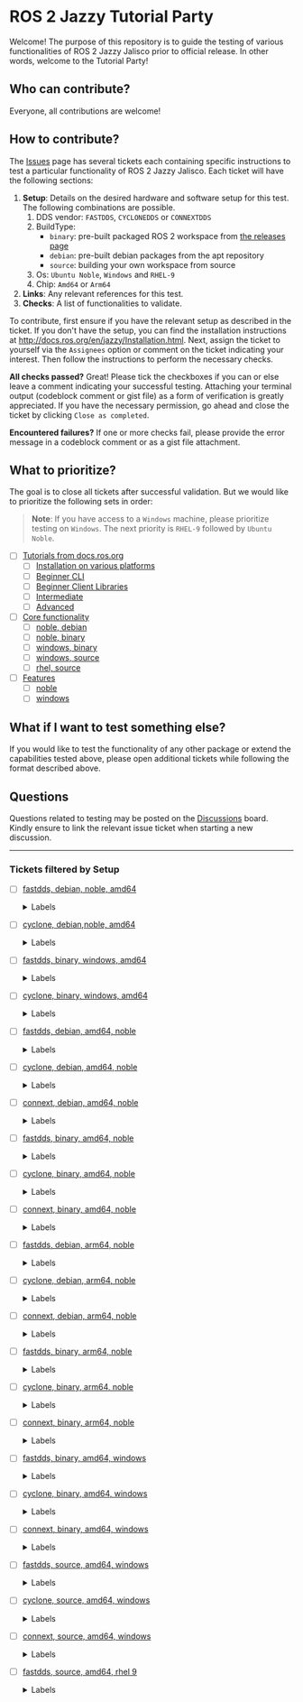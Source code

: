 # ROS 2 Jazzy Tutorial Party
Welcome! The purpose of this repository is to guide the testing of various functionalities of ROS 2 Jazzy Jalisco prior to official release.
In other words, welcome to the Tutorial Party!

## Who can contribute?
Everyone, all contributions are welcome!

## How to contribute?
The [Issues](https://github.com/osrf/ros2_test_cases/issues) page has several tickets each containing specific instructions to test a particular functionality of ROS 2 Jazzy Jalisco.
Each ticket will have the following sections:

1. **Setup**: Details on the desired hardware and software setup for this test. The following combinations are possible.
   1. DDS vendor: `FASTDDS`, `CYCLONEDDS` or `CONNEXTDDS`
   2. BuildType:
      * `binary`: pre-built packaged ROS 2 workspace from [the releases page](https://github.com/ros2/ros2/releases/tag/release-jazzy-beta-20240430)
      * `debian`: pre-built debian packages from the apt repository
      * `source`: building your own workspace from source
   3. Os: `Ubuntu Noble`, `Windows` and `RHEL-9`
   4. Chip: `Amd64` or `Arm64`
2. **Links**: Any relevant references for this test.
3. **Checks**: A list of functionalities to validate.

To contribute, first ensure if you have the relevant setup as described in the ticket.
If you don't have the setup, you can find the installation instructions at http://docs.ros.org/en/jazzy/Installation.html.
Next, assign the ticket to yourself via the `Assignees` option or comment on the ticket indicating your interest.
Then follow the instructions to perform the necessary checks.

**All checks passed?**
Great! Please tick the checkboxes if you can or else leave a comment indicating your successful testing.
Attaching your terminal output (codeblock comment or gist file) as a form of verification is greatly appreciated.
If you have the necessary permission, go ahead and close the ticket by clicking `Close as completed`.

**Encountered failures?**
If one or more checks fail, please provide the error message in a codeblock comment or as a gist file attachment.

## What to prioritize?
The goal is to close all tickets after successful validation. But we would like to prioritize the following sets in order:

> **Note**: If you have access to a `Windows` machine, please prioritize testing on `Windows`. The next priority is `RHEL-9` followed by `Ubuntu Noble`.
- [ ] [Tutorials from docs.ros.org](https://github.com/osrf/ros2_test_cases/issues?q=is%3Aissue+is%3Aopen+label%3Adocs)
  - [ ] [Installation on various platforms](https://github.com/osrf/ros2_test_cases/issues?q=is%3Aissue+is%3Aopen+label%3Ainstallation+)
  - [ ] [Beginner CLI](https://github.com/osrf/ros2_test_cases/issues?q=is%3Aopen+label%3Adocs+label%3Abeginner-cli-tools+)
  - [ ] [Beginner Client Libraries](https://github.com/osrf/ros2_test_cases/issues?q=is%3Aopen+label%3Adocs+label%3Abeginner-client-libraries+)
  - [ ] [Intermediate](https://github.com/osrf/ros2_test_cases/issues?q=is%3Aopen+label%3Adocs+label%3Aintermediate+)
  - [ ] [Advanced](https://github.com/osrf/ros2_test_cases/issues?q=is%3Aopen+label%3Adocs+label%3Aadvanced+)
- [ ] [Core functionality](https://github.com/osrf/ros2_test_cases/labels/core)
  - [ ] [noble, debian](https://github.com/osrf/ros2_test_cases/issues?q=is%3Aissue+is%3Aopen+label%3Acore+label%3A%22OS%3A+Ubuntu+Noble+24.04%22+label%3A%22Build+type%3A+Debian%22)
  - [ ] [noble, binary](https://github.com/osrf/ros2_test_cases/issues?q=is%3Aissue+is%3Aopen+label%3Acore+label%3A%22OS%3A+Ubuntu+Noble+24.04%22+label%3A%22Build+type%3A+Binary%22+)
  - [ ] [windows, binary](https://github.com/osrf/ros2_test_cases/issues?q=is%3Aissue+is%3Aopen+label%3Acore+label%3A%22Build+type%3A+Binary%22+label%3A%22OS%3A+Windows%22+)
  - [ ] [windows, source](https://github.com/osrf/ros2_test_cases/issues?q=is%3Aissue+is%3Aopen+label%3Acore+label%3A%22Build+type%3A+Source%22+label%3A%22OS%3A+Windows%22+)
  - [ ] [rhel, source](https://github.com/osrf/ros2_test_cases/issues?q=is%3Aissue+is%3Aopen+label%3Acore+label%3A%22Build+type%3A+Source%22+label%3A%22OS%3A+RHEL+9%22+)
- [ ] [Features](https://github.com/osrf/ros2_test_cases/issues?q=is%3Aissue+is%3Aopen+label%3Afeature+)
  - [ ] [noble](https://github.com/osrf/ros2_test_cases/issues?q=is%3Aissue+is%3Aopen+label%3Afeature+label%3A%22OS%3A+Ubuntu+Noble+24.04%22++)
  - [ ] [windows](https://github.com/osrf/ros2_test_cases/issues?q=is%3Aissue+is%3Aopen+label%3Afeature+label%3A%22OS%3A+Windows%22+)

## What if I want to test something else?
If you would like to test the functionality of any other package or extend the capabilities tested above, please open additional tickets while following the format described above.

## Questions
Questions related to testing may be posted on the [Discussions](https://github.com/osrf/ros2_test_cases/discussions) board.
Kindly ensure to link the relevant issue ticket when starting a new discussion.

---

### Tickets filtered by Setup
- [ ] [fastdds, debian, noble, amd64](https://github.com/osrf/ros2_test_cases/issues?q=is%3Aissue+is%3Aopen+label:%22DDS%3A+FastDDS%22+label:%22Build+type%3A+Debian%22+label:%22OS%3A+Ubuntu+Noble+24.04%22+label:%22Chip+set%3A+AMD64%22)

  <details><summary>Labels</summary>

  - [ ] [tutorials](https://github.com/osrf/ros2_test_cases/issues?q=is%3Aissue+is%3Aopen+label:%22DDS%3A+FastDDS%22+label:%22Build+type%3A+Debian%22+label:%22OS%3A+Ubuntu+Noble+24.04%22+label:%22Chip+set%3A+AMD64%22+label:%22tutorials%22)
  - [ ] [advanced](https://github.com/osrf/ros2_test_cases/issues?q=is%3Aissue+is%3Aopen+label:%22DDS%3A+FastDDS%22+label:%22Build+type%3A+Debian%22+label:%22OS%3A+Ubuntu+Noble+24.04%22+label:%22Chip+set%3A+AMD64%22+label:%22advanced%22)
  - [ ] [security](https://github.com/osrf/ros2_test_cases/issues?q=is%3Aissue+is%3Aopen+label:%22DDS%3A+FastDDS%22+label:%22Build+type%3A+Debian%22+label:%22OS%3A+Ubuntu+Noble+24.04%22+label:%22Chip+set%3A+AMD64%22+label:%22security%22)
  - [ ] [docs](https://github.com/osrf/ros2_test_cases/issues?q=is%3Aissue+is%3Aopen+label:%22DDS%3A+FastDDS%22+label:%22Build+type%3A+Debian%22+label:%22OS%3A+Ubuntu+Noble+24.04%22+label:%22Chip+set%3A+AMD64%22+label:%22docs%22)
  - [ ] [intermediate](https://github.com/osrf/ros2_test_cases/issues?q=is%3Aissue+is%3Aopen+label:%22DDS%3A+FastDDS%22+label:%22Build+type%3A+Debian%22+label:%22OS%3A+Ubuntu+Noble+24.04%22+label:%22Chip+set%3A+AMD64%22+label:%22intermediate%22)
  - [ ] [tf2](https://github.com/osrf/ros2_test_cases/issues?q=is%3Aissue+is%3Aopen+label:%22DDS%3A+FastDDS%22+label:%22Build+type%3A+Debian%22+label:%22OS%3A+Ubuntu+Noble+24.04%22+label:%22Chip+set%3A+AMD64%22+label:%22tf2%22)
  - [ ] [urdf](https://github.com/osrf/ros2_test_cases/issues?q=is%3Aissue+is%3Aopen+label:%22DDS%3A+FastDDS%22+label:%22Build+type%3A+Debian%22+label:%22OS%3A+Ubuntu+Noble+24.04%22+label:%22Chip+set%3A+AMD64%22+label:%22urdf%22)
  - [ ] [miscellaneous](https://github.com/osrf/ros2_test_cases/issues?q=is%3Aissue+is%3Aopen+label:%22DDS%3A+FastDDS%22+label:%22Build+type%3A+Debian%22+label:%22OS%3A+Ubuntu+Noble+24.04%22+label:%22Chip+set%3A+AMD64%22+label:%22miscellaneous%22)
  - [ ] [testing](https://github.com/osrf/ros2_test_cases/issues?q=is%3Aissue+is%3Aopen+label:%22DDS%3A+FastDDS%22+label:%22Build+type%3A+Debian%22+label:%22OS%3A+Ubuntu+Noble+24.04%22+label:%22Chip+set%3A+AMD64%22+label:%22testing%22)
  - [ ] [beginner-client-libraries](https://github.com/osrf/ros2_test_cases/issues?q=is%3Aissue+is%3Aopen+label:%22DDS%3A+FastDDS%22+label:%22Build+type%3A+Debian%22+label:%22OS%3A+Ubuntu+Noble+24.04%22+label:%22Chip+set%3A+AMD64%22+label:%22beginner-client-libraries%22)
  - [ ] [beginner-cli-tools](https://github.com/osrf/ros2_test_cases/issues?q=is%3Aissue+is%3Aopen+label:%22DDS%3A+FastDDS%22+label:%22Build+type%3A+Debian%22+label:%22OS%3A+Ubuntu+Noble+24.04%22+label:%22Chip+set%3A+AMD64%22+label:%22beginner-cli-tools%22)
  - [ ] [demos](https://github.com/osrf/ros2_test_cases/issues?q=is%3Aissue+is%3Aopen+label:%22DDS%3A+FastDDS%22+label:%22Build+type%3A+Debian%22+label:%22OS%3A+Ubuntu+Noble+24.04%22+label:%22Chip+set%3A+AMD64%22+label:%22demos%22)
  - [ ] [writing-an-action-server-client](https://github.com/osrf/ros2_test_cases/issues?q=is%3Aissue+is%3Aopen+label:%22DDS%3A+FastDDS%22+label:%22Build+type%3A+Debian%22+label:%22OS%3A+Ubuntu+Noble+24.04%22+label:%22Chip+set%3A+AMD64%22+label:%22writing-an-action-server-client%22)
  - [ ] [creating-a-workspace](https://github.com/osrf/ros2_test_cases/issues?q=is%3Aissue+is%3Aopen+label:%22DDS%3A+FastDDS%22+label:%22Build+type%3A+Debian%22+label:%22OS%3A+Ubuntu+Noble+24.04%22+label:%22Chip+set%3A+AMD64%22+label:%22creating-a-workspace%22)
  - [ ] [actions](https://github.com/osrf/ros2_test_cases/issues?q=is%3Aissue+is%3Aopen+label:%22DDS%3A+FastDDS%22+label:%22Build+type%3A+Debian%22+label:%22OS%3A+Ubuntu+Noble+24.04%22+label:%22Chip+set%3A+AMD64%22+label:%22actions%22)
  - [ ] [discovery-server](https://github.com/osrf/ros2_test_cases/issues?q=is%3Aissue+is%3Aopen+label:%22DDS%3A+FastDDS%22+label:%22Build+type%3A+Debian%22+label:%22OS%3A+Ubuntu+Noble+24.04%22+label:%22Chip+set%3A+AMD64%22+label:%22discovery-server%22)
  - [ ] [fastdds-configuration](https://github.com/osrf/ros2_test_cases/issues?q=is%3Aissue+is%3Aopen+label:%22DDS%3A+FastDDS%22+label:%22Build+type%3A+Debian%22+label:%22OS%3A+Ubuntu+Noble+24.04%22+label:%22Chip+set%3A+AMD64%22+label:%22fastdds-configuration%22)
  - [ ] [simulators](https://github.com/osrf/ros2_test_cases/issues?q=is%3Aissue+is%3Aopen+label:%22DDS%3A+FastDDS%22+label:%22Build+type%3A+Debian%22+label:%22OS%3A+Ubuntu+Noble+24.04%22+label:%22Chip+set%3A+AMD64%22+label:%22simulators%22)
  - [ ] [introducing-turtlesim](https://github.com/osrf/ros2_test_cases/issues?q=is%3Aissue+is%3Aopen+label:%22DDS%3A+FastDDS%22+label:%22Build+type%3A+Debian%22+label:%22OS%3A+Ubuntu+Noble+24.04%22+label:%22Chip+set%3A+AMD64%22+label:%22introducing-turtlesim%22)
  - [ ] [ros2bag](https://github.com/osrf/ros2_test_cases/issues?q=is%3Aissue+is%3Aopen+label:%22DDS%3A+FastDDS%22+label:%22Build+type%3A+Debian%22+label:%22OS%3A+Ubuntu+Noble+24.04%22+label:%22Chip+set%3A+AMD64%22+label:%22ros2bag%22)
  - [ ] [recording-and-playing-back-data](https://github.com/osrf/ros2_test_cases/issues?q=is%3Aissue+is%3Aopen+label:%22DDS%3A+FastDDS%22+label:%22Build+type%3A+Debian%22+label:%22OS%3A+Ubuntu+Noble+24.04%22+label:%22Chip+set%3A+AMD64%22+label:%22recording-and-playing-back-data%22)
  - [ ] [ignition](https://github.com/osrf/ros2_test_cases/issues?q=is%3Aissue+is%3Aopen+label:%22DDS%3A+FastDDS%22+label:%22Build+type%3A+Debian%22+label:%22OS%3A+Ubuntu+Noble+24.04%22+label:%22Chip+set%3A+AMD64%22+label:%22ignition%22)
  - [ ] [topic-statistics-tutorial](https://github.com/osrf/ros2_test_cases/issues?q=is%3Aissue+is%3Aopen+label:%22DDS%3A+FastDDS%22+label:%22Build+type%3A+Debian%22+label:%22OS%3A+Ubuntu+Noble+24.04%22+label:%22Chip+set%3A+AMD64%22+label:%22topic-statistics-tutorial%22)
  - [ ] [understanding-ros2-actions](https://github.com/osrf/ros2_test_cases/issues?q=is%3Aissue+is%3Aopen+label:%22DDS%3A+FastDDS%22+label:%22Build+type%3A+Debian%22+label:%22OS%3A+Ubuntu+Noble+24.04%22+label:%22Chip+set%3A+AMD64%22+label:%22understanding-ros2-actions%22)
  - [ ] [understanding-ros2-nodes](https://github.com/osrf/ros2_test_cases/issues?q=is%3Aissue+is%3Aopen+label:%22DDS%3A+FastDDS%22+label:%22Build+type%3A+Debian%22+label:%22OS%3A+Ubuntu+Noble+24.04%22+label:%22Chip+set%3A+AMD64%22+label:%22understanding-ros2-nodes%22)
  - [ ] [understanding-ros2-parameters](https://github.com/osrf/ros2_test_cases/issues?q=is%3Aissue+is%3Aopen+label:%22DDS%3A+FastDDS%22+label:%22Build+type%3A+Debian%22+label:%22OS%3A+Ubuntu+Noble+24.04%22+label:%22Chip+set%3A+AMD64%22+label:%22understanding-ros2-parameters%22)
  - [ ] [understanding-ros2-services](https://github.com/osrf/ros2_test_cases/issues?q=is%3Aissue+is%3Aopen+label:%22DDS%3A+FastDDS%22+label:%22Build+type%3A+Debian%22+label:%22OS%3A+Ubuntu+Noble+24.04%22+label:%22Chip+set%3A+AMD64%22+label:%22understanding-ros2-services%22)
  - [ ] [understanding-ros2-topics](https://github.com/osrf/ros2_test_cases/issues?q=is%3Aissue+is%3Aopen+label:%22DDS%3A+FastDDS%22+label:%22Build+type%3A+Debian%22+label:%22OS%3A+Ubuntu+Noble+24.04%22+label:%22Chip+set%3A+AMD64%22+label:%22understanding-ros2-topics%22)
  - [ ] [using-rqt-console](https://github.com/osrf/ros2_test_cases/issues?q=is%3Aissue+is%3Aopen+label:%22DDS%3A+FastDDS%22+label:%22Build+type%3A+Debian%22+label:%22OS%3A+Ubuntu+Noble+24.04%22+label:%22Chip+set%3A+AMD64%22+label:%22using-rqt-console%22)
  - [ ] [ros2cli](https://github.com/osrf/ros2_test_cases/issues?q=is%3Aissue+is%3Aopen+label:%22DDS%3A+FastDDS%22+label:%22Build+type%3A+Debian%22+label:%22OS%3A+Ubuntu+Noble+24.04%22+label:%22Chip+set%3A+AMD64%22+label:%22ros2cli%22)
  - [ ] [feature](https://github.com/osrf/ros2_test_cases/issues?q=is%3Aissue+is%3Aopen+label:%22DDS%3A+FastDDS%22+label:%22Build+type%3A+Debian%22+label:%22OS%3A+Ubuntu+Noble+24.04%22+label:%22Chip+set%3A+AMD64%22+label:%22feature%22)
  - [ ] [ros2action](https://github.com/osrf/ros2_test_cases/issues?q=is%3Aissue+is%3Aopen+label:%22DDS%3A+FastDDS%22+label:%22Build+type%3A+Debian%22+label:%22OS%3A+Ubuntu+Noble+24.04%22+label:%22Chip+set%3A+AMD64%22+label:%22ros2action%22)
  - [ ] [executable](https://github.com/osrf/ros2_test_cases/issues?q=is%3Aissue+is%3Aopen+label:%22DDS%3A+FastDDS%22+label:%22Build+type%3A+Debian%22+label:%22OS%3A+Ubuntu+Noble+24.04%22+label:%22Chip+set%3A+AMD64%22+label:%22executable%22)
  - [ ] [demos-py](https://github.com/osrf/ros2_test_cases/issues?q=is%3Aissue+is%3Aopen+label:%22DDS%3A+FastDDS%22+label:%22Build+type%3A+Debian%22+label:%22OS%3A+Ubuntu+Noble+24.04%22+label:%22Chip+set%3A+AMD64%22+label:%22demos-py%22)
  - [ ] [ros2component](https://github.com/osrf/ros2_test_cases/issues?q=is%3Aissue+is%3Aopen+label:%22DDS%3A+FastDDS%22+label:%22Build+type%3A+Debian%22+label:%22OS%3A+Ubuntu+Noble+24.04%22+label:%22Chip+set%3A+AMD64%22+label:%22ros2component%22)
  - [ ] [ros2daemon](https://github.com/osrf/ros2_test_cases/issues?q=is%3Aissue+is%3Aopen+label:%22DDS%3A+FastDDS%22+label:%22Build+type%3A+Debian%22+label:%22OS%3A+Ubuntu+Noble+24.04%22+label:%22Chip+set%3A+AMD64%22+label:%22ros2daemon%22)
  - [ ] [ros2doctor](https://github.com/osrf/ros2_test_cases/issues?q=is%3Aissue+is%3Aopen+label:%22DDS%3A+FastDDS%22+label:%22Build+type%3A+Debian%22+label:%22OS%3A+Ubuntu+Noble+24.04%22+label:%22Chip+set%3A+AMD64%22+label:%22ros2doctor%22)
  - [ ] [ros2interface](https://github.com/osrf/ros2_test_cases/issues?q=is%3Aissue+is%3Aopen+label:%22DDS%3A+FastDDS%22+label:%22Build+type%3A+Debian%22+label:%22OS%3A+Ubuntu+Noble+24.04%22+label:%22Chip+set%3A+AMD64%22+label:%22ros2interface%22)
  - [ ] [ros2launch](https://github.com/osrf/ros2_test_cases/issues?q=is%3Aissue+is%3Aopen+label:%22DDS%3A+FastDDS%22+label:%22Build+type%3A+Debian%22+label:%22OS%3A+Ubuntu+Noble+24.04%22+label:%22Chip+set%3A+AMD64%22+label:%22ros2launch%22)
  - [ ] [ros2multicast](https://github.com/osrf/ros2_test_cases/issues?q=is%3Aissue+is%3Aopen+label:%22DDS%3A+FastDDS%22+label:%22Build+type%3A+Debian%22+label:%22OS%3A+Ubuntu+Noble+24.04%22+label:%22Chip+set%3A+AMD64%22+label:%22ros2multicast%22)
  - [ ] [ros2node](https://github.com/osrf/ros2_test_cases/issues?q=is%3Aissue+is%3Aopen+label:%22DDS%3A+FastDDS%22+label:%22Build+type%3A+Debian%22+label:%22OS%3A+Ubuntu+Noble+24.04%22+label:%22Chip+set%3A+AMD64%22+label:%22ros2node%22)
  - [ ] [ros2param](https://github.com/osrf/ros2_test_cases/issues?q=is%3Aissue+is%3Aopen+label:%22DDS%3A+FastDDS%22+label:%22Build+type%3A+Debian%22+label:%22OS%3A+Ubuntu+Noble+24.04%22+label:%22Chip+set%3A+AMD64%22+label:%22ros2param%22)
  - [ ] [ros2pkg](https://github.com/osrf/ros2_test_cases/issues?q=is%3Aissue+is%3Aopen+label:%22DDS%3A+FastDDS%22+label:%22Build+type%3A+Debian%22+label:%22OS%3A+Ubuntu+Noble+24.04%22+label:%22Chip+set%3A+AMD64%22+label:%22ros2pkg%22)
  - [ ] [ros2run](https://github.com/osrf/ros2_test_cases/issues?q=is%3Aissue+is%3Aopen+label:%22DDS%3A+FastDDS%22+label:%22Build+type%3A+Debian%22+label:%22OS%3A+Ubuntu+Noble+24.04%22+label:%22Chip+set%3A+AMD64%22+label:%22ros2run%22)
  - [ ] [ros2security](https://github.com/osrf/ros2_test_cases/issues?q=is%3Aissue+is%3Aopen+label:%22DDS%3A+FastDDS%22+label:%22Build+type%3A+Debian%22+label:%22OS%3A+Ubuntu+Noble+24.04%22+label:%22Chip+set%3A+AMD64%22+label:%22ros2security%22)
  - [ ] [linux](https://github.com/osrf/ros2_test_cases/issues?q=is%3Aissue+is%3Aopen+label:%22DDS%3A+FastDDS%22+label:%22Build+type%3A+Debian%22+label:%22OS%3A+Ubuntu+Noble+24.04%22+label:%22Chip+set%3A+AMD64%22+label:%22linux%22)
  - [ ] [ros2service](https://github.com/osrf/ros2_test_cases/issues?q=is%3Aissue+is%3Aopen+label:%22DDS%3A+FastDDS%22+label:%22Build+type%3A+Debian%22+label:%22OS%3A+Ubuntu+Noble+24.04%22+label:%22Chip+set%3A+AMD64%22+label:%22ros2service%22)
  - [ ] [ros2topic](https://github.com/osrf/ros2_test_cases/issues?q=is%3Aissue+is%3Aopen+label:%22DDS%3A+FastDDS%22+label:%22Build+type%3A+Debian%22+label:%22OS%3A+Ubuntu+Noble+24.04%22+label:%22Chip+set%3A+AMD64%22+label:%22ros2topic%22)
  - [ ] [ros2wtf](https://github.com/osrf/ros2_test_cases/issues?q=is%3Aissue+is%3Aopen+label:%22DDS%3A+FastDDS%22+label:%22Build+type%3A+Debian%22+label:%22OS%3A+Ubuntu+Noble+24.04%22+label:%22Chip+set%3A+AMD64%22+label:%22ros2wtf%22)
  - [ ] [lifecycle](https://github.com/osrf/ros2_test_cases/issues?q=is%3Aissue+is%3Aopen+label:%22DDS%3A+FastDDS%22+label:%22Build+type%3A+Debian%22+label:%22OS%3A+Ubuntu+Noble+24.04%22+label:%22Chip+set%3A+AMD64%22+label:%22lifecycle%22)
  - [ ] [qos](https://github.com/osrf/ros2_test_cases/issues?q=is%3Aissue+is%3Aopen+label:%22DDS%3A+FastDDS%22+label:%22Build+type%3A+Debian%22+label:%22OS%3A+Ubuntu+Noble+24.04%22+label:%22Chip+set%3A+AMD64%22+label:%22qos%22)
  - [ ] [ros1_bridge](https://github.com/osrf/ros2_test_cases/issues?q=is%3Aissue+is%3Aopen+label:%22DDS%3A+FastDDS%22+label:%22Build+type%3A+Debian%22+label:%22OS%3A+Ubuntu+Noble+24.04%22+label:%22Chip+set%3A+AMD64%22+label:%22ros1_bridge%22)
  - [ ] [development](https://github.com/osrf/ros2_test_cases/issues?q=is%3Aissue+is%3Aopen+label:%22DDS%3A+FastDDS%22+label:%22Build+type%3A+Debian%22+label:%22OS%3A+Ubuntu+Noble+24.04%22+label:%22Chip+set%3A+AMD64%22+label:%22development%22)
  - [ ] [topic_monitor](https://github.com/osrf/ros2_test_cases/issues?q=is%3Aissue+is%3Aopen+label:%22DDS%3A+FastDDS%22+label:%22Build+type%3A+Debian%22+label:%22OS%3A+Ubuntu+Noble+24.04%22+label:%22Chip+set%3A+AMD64%22+label:%22topic_monitor%22)

  </details>

- [ ] [cyclone, debian,noble, amd64](https://github.com/osrf/ros2_test_cases/issues?q=is%3Aissue+is%3Aopen+label:%22DDS%3A+CycloneDDS%22+label:%22Build+type%3A+Debian%22+label:%22OS%3A+Ubuntu+Noble+24.04%22+label:%22Chip+set%3A+AMD64%22)

  <details><summary>Labels</summary>

  - [ ] [ros2cli](https://github.com/osrf/ros2_test_cases/issues?q=is%3Aissue+is%3Aopen+label:%22DDS%3A+CycloneDDS%22+label:%22Build+type%3A+Debian%22+label:%22OS%3A+Ubuntu+Noble+24.04%22+label:%22Chip+set%3A+AMD64%22+label:%22ros2cli%22)
  - [ ] [feature](https://github.com/osrf/ros2_test_cases/issues?q=is%3Aissue+is%3Aopen+label:%22DDS%3A+CycloneDDS%22+label:%22Build+type%3A+Debian%22+label:%22OS%3A+Ubuntu+Noble+24.04%22+label:%22Chip+set%3A+AMD64%22+label:%22feature%22)
  - [ ] [ros2action](https://github.com/osrf/ros2_test_cases/issues?q=is%3Aissue+is%3Aopen+label:%22DDS%3A+CycloneDDS%22+label:%22Build+type%3A+Debian%22+label:%22OS%3A+Ubuntu+Noble+24.04%22+label:%22Chip+set%3A+AMD64%22+label:%22ros2action%22)
  - [ ] [executable](https://github.com/osrf/ros2_test_cases/issues?q=is%3Aissue+is%3Aopen+label:%22DDS%3A+CycloneDDS%22+label:%22Build+type%3A+Debian%22+label:%22OS%3A+Ubuntu+Noble+24.04%22+label:%22Chip+set%3A+AMD64%22+label:%22executable%22)
  - [ ] [demos-py](https://github.com/osrf/ros2_test_cases/issues?q=is%3Aissue+is%3Aopen+label:%22DDS%3A+CycloneDDS%22+label:%22Build+type%3A+Debian%22+label:%22OS%3A+Ubuntu+Noble+24.04%22+label:%22Chip+set%3A+AMD64%22+label:%22demos-py%22)
  - [ ] [ros2bag](https://github.com/osrf/ros2_test_cases/issues?q=is%3Aissue+is%3Aopen+label:%22DDS%3A+CycloneDDS%22+label:%22Build+type%3A+Debian%22+label:%22OS%3A+Ubuntu+Noble+24.04%22+label:%22Chip+set%3A+AMD64%22+label:%22ros2bag%22)
  - [ ] [ros2component](https://github.com/osrf/ros2_test_cases/issues?q=is%3Aissue+is%3Aopen+label:%22DDS%3A+CycloneDDS%22+label:%22Build+type%3A+Debian%22+label:%22OS%3A+Ubuntu+Noble+24.04%22+label:%22Chip+set%3A+AMD64%22+label:%22ros2component%22)
  - [ ] [ros2daemon](https://github.com/osrf/ros2_test_cases/issues?q=is%3Aissue+is%3Aopen+label:%22DDS%3A+CycloneDDS%22+label:%22Build+type%3A+Debian%22+label:%22OS%3A+Ubuntu+Noble+24.04%22+label:%22Chip+set%3A+AMD64%22+label:%22ros2daemon%22)
  - [ ] [ros2doctor](https://github.com/osrf/ros2_test_cases/issues?q=is%3Aissue+is%3Aopen+label:%22DDS%3A+CycloneDDS%22+label:%22Build+type%3A+Debian%22+label:%22OS%3A+Ubuntu+Noble+24.04%22+label:%22Chip+set%3A+AMD64%22+label:%22ros2doctor%22)
  - [ ] [ros2interface](https://github.com/osrf/ros2_test_cases/issues?q=is%3Aissue+is%3Aopen+label:%22DDS%3A+CycloneDDS%22+label:%22Build+type%3A+Debian%22+label:%22OS%3A+Ubuntu+Noble+24.04%22+label:%22Chip+set%3A+AMD64%22+label:%22ros2interface%22)
  - [ ] [ros2launch](https://github.com/osrf/ros2_test_cases/issues?q=is%3Aissue+is%3Aopen+label:%22DDS%3A+CycloneDDS%22+label:%22Build+type%3A+Debian%22+label:%22OS%3A+Ubuntu+Noble+24.04%22+label:%22Chip+set%3A+AMD64%22+label:%22ros2launch%22)
  - [ ] [ros2multicast](https://github.com/osrf/ros2_test_cases/issues?q=is%3Aissue+is%3Aopen+label:%22DDS%3A+CycloneDDS%22+label:%22Build+type%3A+Debian%22+label:%22OS%3A+Ubuntu+Noble+24.04%22+label:%22Chip+set%3A+AMD64%22+label:%22ros2multicast%22)
  - [ ] [ros2node](https://github.com/osrf/ros2_test_cases/issues?q=is%3Aissue+is%3Aopen+label:%22DDS%3A+CycloneDDS%22+label:%22Build+type%3A+Debian%22+label:%22OS%3A+Ubuntu+Noble+24.04%22+label:%22Chip+set%3A+AMD64%22+label:%22ros2node%22)
  - [ ] [ros2param](https://github.com/osrf/ros2_test_cases/issues?q=is%3Aissue+is%3Aopen+label:%22DDS%3A+CycloneDDS%22+label:%22Build+type%3A+Debian%22+label:%22OS%3A+Ubuntu+Noble+24.04%22+label:%22Chip+set%3A+AMD64%22+label:%22ros2param%22)
  - [ ] [ros2pkg](https://github.com/osrf/ros2_test_cases/issues?q=is%3Aissue+is%3Aopen+label:%22DDS%3A+CycloneDDS%22+label:%22Build+type%3A+Debian%22+label:%22OS%3A+Ubuntu+Noble+24.04%22+label:%22Chip+set%3A+AMD64%22+label:%22ros2pkg%22)
  - [ ] [ros2run](https://github.com/osrf/ros2_test_cases/issues?q=is%3Aissue+is%3Aopen+label:%22DDS%3A+CycloneDDS%22+label:%22Build+type%3A+Debian%22+label:%22OS%3A+Ubuntu+Noble+24.04%22+label:%22Chip+set%3A+AMD64%22+label:%22ros2run%22)
  - [ ] [ros2security](https://github.com/osrf/ros2_test_cases/issues?q=is%3Aissue+is%3Aopen+label:%22DDS%3A+CycloneDDS%22+label:%22Build+type%3A+Debian%22+label:%22OS%3A+Ubuntu+Noble+24.04%22+label:%22Chip+set%3A+AMD64%22+label:%22ros2security%22)
  - [ ] [linux](https://github.com/osrf/ros2_test_cases/issues?q=is%3Aissue+is%3Aopen+label:%22DDS%3A+CycloneDDS%22+label:%22Build+type%3A+Debian%22+label:%22OS%3A+Ubuntu+Noble+24.04%22+label:%22Chip+set%3A+AMD64%22+label:%22linux%22)
  - [ ] [ros2service](https://github.com/osrf/ros2_test_cases/issues?q=is%3Aissue+is%3Aopen+label:%22DDS%3A+CycloneDDS%22+label:%22Build+type%3A+Debian%22+label:%22OS%3A+Ubuntu+Noble+24.04%22+label:%22Chip+set%3A+AMD64%22+label:%22ros2service%22)
  - [ ] [ros2topic](https://github.com/osrf/ros2_test_cases/issues?q=is%3Aissue+is%3Aopen+label:%22DDS%3A+CycloneDDS%22+label:%22Build+type%3A+Debian%22+label:%22OS%3A+Ubuntu+Noble+24.04%22+label:%22Chip+set%3A+AMD64%22+label:%22ros2topic%22)
  - [ ] [ros2wtf](https://github.com/osrf/ros2_test_cases/issues?q=is%3Aissue+is%3Aopen+label:%22DDS%3A+CycloneDDS%22+label:%22Build+type%3A+Debian%22+label:%22OS%3A+Ubuntu+Noble+24.04%22+label:%22Chip+set%3A+AMD64%22+label:%22ros2wtf%22)
  - [ ] [lifecycle](https://github.com/osrf/ros2_test_cases/issues?q=is%3Aissue+is%3Aopen+label:%22DDS%3A+CycloneDDS%22+label:%22Build+type%3A+Debian%22+label:%22OS%3A+Ubuntu+Noble+24.04%22+label:%22Chip+set%3A+AMD64%22+label:%22lifecycle%22)
  - [ ] [qos](https://github.com/osrf/ros2_test_cases/issues?q=is%3Aissue+is%3Aopen+label:%22DDS%3A+CycloneDDS%22+label:%22Build+type%3A+Debian%22+label:%22OS%3A+Ubuntu+Noble+24.04%22+label:%22Chip+set%3A+AMD64%22+label:%22qos%22)
  - [ ] [ros1_bridge](https://github.com/osrf/ros2_test_cases/issues?q=is%3Aissue+is%3Aopen+label:%22DDS%3A+CycloneDDS%22+label:%22Build+type%3A+Debian%22+label:%22OS%3A+Ubuntu+Noble+24.04%22+label:%22Chip+set%3A+AMD64%22+label:%22ros1_bridge%22)
  - [ ] [development](https://github.com/osrf/ros2_test_cases/issues?q=is%3Aissue+is%3Aopen+label:%22DDS%3A+CycloneDDS%22+label:%22Build+type%3A+Debian%22+label:%22OS%3A+Ubuntu+Noble+24.04%22+label:%22Chip+set%3A+AMD64%22+label:%22development%22)
  - [ ] [topic_monitor](https://github.com/osrf/ros2_test_cases/issues?q=is%3Aissue+is%3Aopen+label:%22DDS%3A+CycloneDDS%22+label:%22Build+type%3A+Debian%22+label:%22OS%3A+Ubuntu+Noble+24.04%22+label:%22Chip+set%3A+AMD64%22+label:%22topic_monitor%22)

  </details>

- [ ] [fastdds, binary, windows, amd64](https://github.com/osrf/ros2_test_cases/issues?q=is%3Aissue+is%3Aopen+label:%22DDS%3A+FastDDS%22+label:%22Build+type%3A+Binary%22+label:%22OS%3A+Windows%22+label:%22Chip+set%3A+AMD64%22)

  <details><summary>Labels</summary>

  - [ ] [ros2cli](https://github.com/osrf/ros2_test_cases/issues?q=is%3Aissue+is%3Aopen+label:%22DDS%3A+FastDDS%22+label:%22Build+type%3A+Binary%22+label:%22OS%3A+Windows%22+label:%22Chip+set%3A+AMD64%22+label:%22ros2cli%22)
  - [ ] [feature](https://github.com/osrf/ros2_test_cases/issues?q=is%3Aissue+is%3Aopen+label:%22DDS%3A+FastDDS%22+label:%22Build+type%3A+Binary%22+label:%22OS%3A+Windows%22+label:%22Chip+set%3A+AMD64%22+label:%22feature%22)
  - [ ] [ros2action](https://github.com/osrf/ros2_test_cases/issues?q=is%3Aissue+is%3Aopen+label:%22DDS%3A+FastDDS%22+label:%22Build+type%3A+Binary%22+label:%22OS%3A+Windows%22+label:%22Chip+set%3A+AMD64%22+label:%22ros2action%22)
  - [ ] [executable](https://github.com/osrf/ros2_test_cases/issues?q=is%3Aissue+is%3Aopen+label:%22DDS%3A+FastDDS%22+label:%22Build+type%3A+Binary%22+label:%22OS%3A+Windows%22+label:%22Chip+set%3A+AMD64%22+label:%22executable%22)
  - [ ] [demos-py](https://github.com/osrf/ros2_test_cases/issues?q=is%3Aissue+is%3Aopen+label:%22DDS%3A+FastDDS%22+label:%22Build+type%3A+Binary%22+label:%22OS%3A+Windows%22+label:%22Chip+set%3A+AMD64%22+label:%22demos-py%22)
  - [ ] [ros2bag](https://github.com/osrf/ros2_test_cases/issues?q=is%3Aissue+is%3Aopen+label:%22DDS%3A+FastDDS%22+label:%22Build+type%3A+Binary%22+label:%22OS%3A+Windows%22+label:%22Chip+set%3A+AMD64%22+label:%22ros2bag%22)
  - [ ] [ros2component](https://github.com/osrf/ros2_test_cases/issues?q=is%3Aissue+is%3Aopen+label:%22DDS%3A+FastDDS%22+label:%22Build+type%3A+Binary%22+label:%22OS%3A+Windows%22+label:%22Chip+set%3A+AMD64%22+label:%22ros2component%22)
  - [ ] [ros2daemon](https://github.com/osrf/ros2_test_cases/issues?q=is%3Aissue+is%3Aopen+label:%22DDS%3A+FastDDS%22+label:%22Build+type%3A+Binary%22+label:%22OS%3A+Windows%22+label:%22Chip+set%3A+AMD64%22+label:%22ros2daemon%22)
  - [ ] [ros2doctor](https://github.com/osrf/ros2_test_cases/issues?q=is%3Aissue+is%3Aopen+label:%22DDS%3A+FastDDS%22+label:%22Build+type%3A+Binary%22+label:%22OS%3A+Windows%22+label:%22Chip+set%3A+AMD64%22+label:%22ros2doctor%22)
  - [ ] [ros2interface](https://github.com/osrf/ros2_test_cases/issues?q=is%3Aissue+is%3Aopen+label:%22DDS%3A+FastDDS%22+label:%22Build+type%3A+Binary%22+label:%22OS%3A+Windows%22+label:%22Chip+set%3A+AMD64%22+label:%22ros2interface%22)
  - [ ] [ros2launch](https://github.com/osrf/ros2_test_cases/issues?q=is%3Aissue+is%3Aopen+label:%22DDS%3A+FastDDS%22+label:%22Build+type%3A+Binary%22+label:%22OS%3A+Windows%22+label:%22Chip+set%3A+AMD64%22+label:%22ros2launch%22)
  - [ ] [ros2multicast](https://github.com/osrf/ros2_test_cases/issues?q=is%3Aissue+is%3Aopen+label:%22DDS%3A+FastDDS%22+label:%22Build+type%3A+Binary%22+label:%22OS%3A+Windows%22+label:%22Chip+set%3A+AMD64%22+label:%22ros2multicast%22)
  - [ ] [ros2node](https://github.com/osrf/ros2_test_cases/issues?q=is%3Aissue+is%3Aopen+label:%22DDS%3A+FastDDS%22+label:%22Build+type%3A+Binary%22+label:%22OS%3A+Windows%22+label:%22Chip+set%3A+AMD64%22+label:%22ros2node%22)
  - [ ] [ros2param](https://github.com/osrf/ros2_test_cases/issues?q=is%3Aissue+is%3Aopen+label:%22DDS%3A+FastDDS%22+label:%22Build+type%3A+Binary%22+label:%22OS%3A+Windows%22+label:%22Chip+set%3A+AMD64%22+label:%22ros2param%22)
  - [ ] [ros2pkg](https://github.com/osrf/ros2_test_cases/issues?q=is%3Aissue+is%3Aopen+label:%22DDS%3A+FastDDS%22+label:%22Build+type%3A+Binary%22+label:%22OS%3A+Windows%22+label:%22Chip+set%3A+AMD64%22+label:%22ros2pkg%22)
  - [ ] [ros2run](https://github.com/osrf/ros2_test_cases/issues?q=is%3Aissue+is%3Aopen+label:%22DDS%3A+FastDDS%22+label:%22Build+type%3A+Binary%22+label:%22OS%3A+Windows%22+label:%22Chip+set%3A+AMD64%22+label:%22ros2run%22)
  - [ ] [ros2security](https://github.com/osrf/ros2_test_cases/issues?q=is%3Aissue+is%3Aopen+label:%22DDS%3A+FastDDS%22+label:%22Build+type%3A+Binary%22+label:%22OS%3A+Windows%22+label:%22Chip+set%3A+AMD64%22+label:%22ros2security%22)
  - [ ] [windows](https://github.com/osrf/ros2_test_cases/issues?q=is%3Aissue+is%3Aopen+label:%22DDS%3A+FastDDS%22+label:%22Build+type%3A+Binary%22+label:%22OS%3A+Windows%22+label:%22Chip+set%3A+AMD64%22+label:%22OS%3A+Windows%22)
  - [ ] [ros2service](https://github.com/osrf/ros2_test_cases/issues?q=is%3Aissue+is%3Aopen+label:%22DDS%3A+FastDDS%22+label:%22Build+type%3A+Binary%22+label:%22OS%3A+Windows%22+label:%22Chip+set%3A+AMD64%22+label:%22ros2service%22)
  - [ ] [ros2topic](https://github.com/osrf/ros2_test_cases/issues?q=is%3Aissue+is%3Aopen+label:%22DDS%3A+FastDDS%22+label:%22Build+type%3A+Binary%22+label:%22OS%3A+Windows%22+label:%22Chip+set%3A+AMD64%22+label:%22ros2topic%22)
  - [ ] [ros2wtf](https://github.com/osrf/ros2_test_cases/issues?q=is%3Aissue+is%3Aopen+label:%22DDS%3A+FastDDS%22+label:%22Build+type%3A+Binary%22+label:%22OS%3A+Windows%22+label:%22Chip+set%3A+AMD64%22+label:%22ros2wtf%22)
  - [ ] [lifecycle](https://github.com/osrf/ros2_test_cases/issues?q=is%3Aissue+is%3Aopen+label:%22DDS%3A+FastDDS%22+label:%22Build+type%3A+Binary%22+label:%22OS%3A+Windows%22+label:%22Chip+set%3A+AMD64%22+label:%22lifecycle%22)
  - [ ] [qos](https://github.com/osrf/ros2_test_cases/issues?q=is%3Aissue+is%3Aopen+label:%22DDS%3A+FastDDS%22+label:%22Build+type%3A+Binary%22+label:%22OS%3A+Windows%22+label:%22Chip+set%3A+AMD64%22+label:%22qos%22)
  - [ ] [ros1_bridge](https://github.com/osrf/ros2_test_cases/issues?q=is%3Aissue+is%3Aopen+label:%22DDS%3A+FastDDS%22+label:%22Build+type%3A+Binary%22+label:%22OS%3A+Windows%22+label:%22Chip+set%3A+AMD64%22+label:%22ros1_bridge%22)
  - [ ] [development](https://github.com/osrf/ros2_test_cases/issues?q=is%3Aissue+is%3Aopen+label:%22DDS%3A+FastDDS%22+label:%22Build+type%3A+Binary%22+label:%22OS%3A+Windows%22+label:%22Chip+set%3A+AMD64%22+label:%22development%22)
  - [ ] [topic_monitor](https://github.com/osrf/ros2_test_cases/issues?q=is%3Aissue+is%3Aopen+label:%22DDS%3A+FastDDS%22+label:%22Build+type%3A+Binary%22+label:%22OS%3A+Windows%22+label:%22Chip+set%3A+AMD64%22+label:%22topic_monitor%22)

  </details>

- [ ] [cyclone, binary, windows, amd64](https://github.com/osrf/ros2_test_cases/issues?q=is%3Aissue+is%3Aopen+label:%22DDS%3A+CycloneDDS%22+label:%22Build+type%3A+Binary%22+label:%22OS%3A+Windows%22+label:%22Chip+set%3A+AMD64%22)

  <details><summary>Labels</summary>

  - [ ] [ros2cli](https://github.com/osrf/ros2_test_cases/issues?q=is%3Aissue+is%3Aopen+label:%22DDS%3A+CycloneDDS%22+label:%22Build+type%3A+Binary%22+label:%22OS%3A+Windows%22+label:%22Chip+set%3A+AMD64%22+label:%22ros2cli%22)
  - [ ] [feature](https://github.com/osrf/ros2_test_cases/issues?q=is%3Aissue+is%3Aopen+label:%22DDS%3A+CycloneDDS%22+label:%22Build+type%3A+Binary%22+label:%22OS%3A+Windows%22+label:%22Chip+set%3A+AMD64%22+label:%22feature%22)
  - [ ] [ros2action](https://github.com/osrf/ros2_test_cases/issues?q=is%3Aissue+is%3Aopen+label:%22DDS%3A+CycloneDDS%22+label:%22Build+type%3A+Binary%22+label:%22OS%3A+Windows%22+label:%22Chip+set%3A+AMD64%22+label:%22ros2action%22)
  - [ ] [executable](https://github.com/osrf/ros2_test_cases/issues?q=is%3Aissue+is%3Aopen+label:%22DDS%3A+CycloneDDS%22+label:%22Build+type%3A+Binary%22+label:%22OS%3A+Windows%22+label:%22Chip+set%3A+AMD64%22+label:%22executable%22)
  - [ ] [demos-py](https://github.com/osrf/ros2_test_cases/issues?q=is%3Aissue+is%3Aopen+label:%22DDS%3A+CycloneDDS%22+label:%22Build+type%3A+Binary%22+label:%22OS%3A+Windows%22+label:%22Chip+set%3A+AMD64%22+label:%22demos-py%22)
  - [ ] [ros2bag](https://github.com/osrf/ros2_test_cases/issues?q=is%3Aissue+is%3Aopen+label:%22DDS%3A+CycloneDDS%22+label:%22Build+type%3A+Binary%22+label:%22OS%3A+Windows%22+label:%22Chip+set%3A+AMD64%22+label:%22ros2bag%22)
  - [ ] [ros2component](https://github.com/osrf/ros2_test_cases/issues?q=is%3Aissue+is%3Aopen+label:%22DDS%3A+CycloneDDS%22+label:%22Build+type%3A+Binary%22+label:%22OS%3A+Windows%22+label:%22Chip+set%3A+AMD64%22+label:%22ros2component%22)
  - [ ] [ros2daemon](https://github.com/osrf/ros2_test_cases/issues?q=is%3Aissue+is%3Aopen+label:%22DDS%3A+CycloneDDS%22+label:%22Build+type%3A+Binary%22+label:%22OS%3A+Windows%22+label:%22Chip+set%3A+AMD64%22+label:%22ros2daemon%22)
  - [ ] [ros2doctor](https://github.com/osrf/ros2_test_cases/issues?q=is%3Aissue+is%3Aopen+label:%22DDS%3A+CycloneDDS%22+label:%22Build+type%3A+Binary%22+label:%22OS%3A+Windows%22+label:%22Chip+set%3A+AMD64%22+label:%22ros2doctor%22)
  - [ ] [ros2interface](https://github.com/osrf/ros2_test_cases/issues?q=is%3Aissue+is%3Aopen+label:%22DDS%3A+CycloneDDS%22+label:%22Build+type%3A+Binary%22+label:%22OS%3A+Windows%22+label:%22Chip+set%3A+AMD64%22+label:%22ros2interface%22)
  - [ ] [ros2launch](https://github.com/osrf/ros2_test_cases/issues?q=is%3Aissue+is%3Aopen+label:%22DDS%3A+CycloneDDS%22+label:%22Build+type%3A+Binary%22+label:%22OS%3A+Windows%22+label:%22Chip+set%3A+AMD64%22+label:%22ros2launch%22)
  - [ ] [ros2multicast](https://github.com/osrf/ros2_test_cases/issues?q=is%3Aissue+is%3Aopen+label:%22DDS%3A+CycloneDDS%22+label:%22Build+type%3A+Binary%22+label:%22OS%3A+Windows%22+label:%22Chip+set%3A+AMD64%22+label:%22ros2multicast%22)
  - [ ] [ros2node](https://github.com/osrf/ros2_test_cases/issues?q=is%3Aissue+is%3Aopen+label:%22DDS%3A+CycloneDDS%22+label:%22Build+type%3A+Binary%22+label:%22OS%3A+Windows%22+label:%22Chip+set%3A+AMD64%22+label:%22ros2node%22)
  - [ ] [ros2param](https://github.com/osrf/ros2_test_cases/issues?q=is%3Aissue+is%3Aopen+label:%22DDS%3A+CycloneDDS%22+label:%22Build+type%3A+Binary%22+label:%22OS%3A+Windows%22+label:%22Chip+set%3A+AMD64%22+label:%22ros2param%22)
  - [ ] [ros2pkg](https://github.com/osrf/ros2_test_cases/issues?q=is%3Aissue+is%3Aopen+label:%22DDS%3A+CycloneDDS%22+label:%22Build+type%3A+Binary%22+label:%22OS%3A+Windows%22+label:%22Chip+set%3A+AMD64%22+label:%22ros2pkg%22)
  - [ ] [ros2run](https://github.com/osrf/ros2_test_cases/issues?q=is%3Aissue+is%3Aopen+label:%22DDS%3A+CycloneDDS%22+label:%22Build+type%3A+Binary%22+label:%22OS%3A+Windows%22+label:%22Chip+set%3A+AMD64%22+label:%22ros2run%22)
  - [ ] [ros2security](https://github.com/osrf/ros2_test_cases/issues?q=is%3Aissue+is%3Aopen+label:%22DDS%3A+CycloneDDS%22+label:%22Build+type%3A+Binary%22+label:%22OS%3A+Windows%22+label:%22Chip+set%3A+AMD64%22+label:%22ros2security%22)
  - [ ] [windows](https://github.com/osrf/ros2_test_cases/issues?q=is%3Aissue+is%3Aopen+label:%22DDS%3A+CycloneDDS%22+label:%22Build+type%3A+Binary%22+label:%22OS%3A+Windows%22+label:%22Chip+set%3A+AMD64%22+label:%22OS%3A+Windows%22)
  - [ ] [ros2service](https://github.com/osrf/ros2_test_cases/issues?q=is%3Aissue+is%3Aopen+label:%22DDS%3A+CycloneDDS%22+label:%22Build+type%3A+Binary%22+label:%22OS%3A+Windows%22+label:%22Chip+set%3A+AMD64%22+label:%22ros2service%22)
  - [ ] [ros2topic](https://github.com/osrf/ros2_test_cases/issues?q=is%3Aissue+is%3Aopen+label:%22DDS%3A+CycloneDDS%22+label:%22Build+type%3A+Binary%22+label:%22OS%3A+Windows%22+label:%22Chip+set%3A+AMD64%22+label:%22ros2topic%22)
  - [ ] [ros2wtf](https://github.com/osrf/ros2_test_cases/issues?q=is%3Aissue+is%3Aopen+label:%22DDS%3A+CycloneDDS%22+label:%22Build+type%3A+Binary%22+label:%22OS%3A+Windows%22+label:%22Chip+set%3A+AMD64%22+label:%22ros2wtf%22)
  - [ ] [lifecycle](https://github.com/osrf/ros2_test_cases/issues?q=is%3Aissue+is%3Aopen+label:%22DDS%3A+CycloneDDS%22+label:%22Build+type%3A+Binary%22+label:%22OS%3A+Windows%22+label:%22Chip+set%3A+AMD64%22+label:%22lifecycle%22)
  - [ ] [qos](https://github.com/osrf/ros2_test_cases/issues?q=is%3Aissue+is%3Aopen+label:%22DDS%3A+CycloneDDS%22+label:%22Build+type%3A+Binary%22+label:%22OS%3A+Windows%22+label:%22Chip+set%3A+AMD64%22+label:%22qos%22)
  - [ ] [ros1_bridge](https://github.com/osrf/ros2_test_cases/issues?q=is%3Aissue+is%3Aopen+label:%22DDS%3A+CycloneDDS%22+label:%22Build+type%3A+Binary%22+label:%22OS%3A+Windows%22+label:%22Chip+set%3A+AMD64%22+label:%22ros1_bridge%22)
  - [ ] [development](https://github.com/osrf/ros2_test_cases/issues?q=is%3Aissue+is%3Aopen+label:%22DDS%3A+CycloneDDS%22+label:%22Build+type%3A+Binary%22+label:%22OS%3A+Windows%22+label:%22Chip+set%3A+AMD64%22+label:%22development%22)
  - [ ] [topic_monitor](https://github.com/osrf/ros2_test_cases/issues?q=is%3Aissue+is%3Aopen+label:%22DDS%3A+CycloneDDS%22+label:%22Build+type%3A+Binary%22+label:%22OS%3A+Windows%22+label:%22Chip+set%3A+AMD64%22+label:%22topic_monitor%22)

  </details>

- [ ] [fastdds, debian, amd64, noble](https://github.com/osrf/ros2_test_cases/issues?q=is%3Aissue+is%3Aopen+label:%22DDS%3A+FastDDS%22+label:%22Build+type%3A+Debian%22+label:%22Chip+set%3A+AMD64%22+label:%22OS%3A+Ubuntu+Noble+24.04%22)

  <details><summary>Labels</summary>

  - [ ] [installation](https://github.com/osrf/ros2_test_cases/issues?q=is%3Aissue+is%3Aopen+label:%22DDS%3A+FastDDS%22+label:%22Build+type%3A+Debian%22+label:%22Chip+set%3A+AMD64%22+label:%22OS%3A+Ubuntu+Noble+24.04%22+label:%22installation%22)
  - [ ] [core](https://github.com/osrf/ros2_test_cases/issues?q=is%3Aissue+is%3Aopen+label:%22DDS%3A+FastDDS%22+label:%22Build+type%3A+Debian%22+label:%22Chip+set%3A+AMD64%22+label:%22OS%3A+Ubuntu+Noble+24.04%22+label:%22core%22)
  - [ ] [overlays](https://github.com/osrf/ros2_test_cases/issues?q=is%3Aissue+is%3Aopen+label:%22DDS%3A+FastDDS%22+label:%22Build+type%3A+Debian%22+label:%22Chip+set%3A+AMD64%22+label:%22OS%3A+Ubuntu+Noble+24.04%22+label:%22overlays%22)
  - [ ] [ros2cli](https://github.com/osrf/ros2_test_cases/issues?q=is%3Aissue+is%3Aopen+label:%22DDS%3A+FastDDS%22+label:%22Build+type%3A+Debian%22+label:%22Chip+set%3A+AMD64%22+label:%22OS%3A+Ubuntu+Noble+24.04%22+label:%22ros2cli%22)
  - [ ] [local](https://github.com/osrf/ros2_test_cases/issues?q=is%3Aissue+is%3Aopen+label:%22DDS%3A+FastDDS%22+label:%22Build+type%3A+Debian%22+label:%22Chip+set%3A+AMD64%22+label:%22OS%3A+Ubuntu+Noble+24.04%22+label:%22local%22)
  - [ ] [rqt](https://github.com/osrf/ros2_test_cases/issues?q=is%3Aissue+is%3Aopen+label:%22DDS%3A+FastDDS%22+label:%22Build+type%3A+Debian%22+label:%22Chip+set%3A+AMD64%22+label:%22OS%3A+Ubuntu+Noble+24.04%22+label:%22rqt%22)
  - [ ] [visualization](https://github.com/osrf/ros2_test_cases/issues?q=is%3Aissue+is%3Aopen+label:%22DDS%3A+FastDDS%22+label:%22Build+type%3A+Debian%22+label:%22Chip+set%3A+AMD64%22+label:%22OS%3A+Ubuntu+Noble+24.04%22+label:%22visualization%22)
  - [ ] [rviz](https://github.com/osrf/ros2_test_cases/issues?q=is%3Aissue+is%3Aopen+label:%22DDS%3A+FastDDS%22+label:%22Build+type%3A+Debian%22+label:%22Chip+set%3A+AMD64%22+label:%22OS%3A+Ubuntu+Noble+24.04%22+label:%22rviz%22)

  </details>

- [ ] [cyclone, debian, amd64, noble](https://github.com/osrf/ros2_test_cases/issues?q=is%3Aissue+is%3Aopen+label:%22DDS%3A+CycloneDDS%22+label:%22Build+type%3A+Debian%22+label:%22Chip+set%3A+AMD64%22+label:%22OS%3A+Ubuntu+Noble+24.04%22)

  <details><summary>Labels</summary>

  - [ ] [installation](https://github.com/osrf/ros2_test_cases/issues?q=is%3Aissue+is%3Aopen+label:%22DDS%3A+CycloneDDS%22+label:%22Build+type%3A+Debian%22+label:%22Chip+set%3A+AMD64%22+label:%22OS%3A+Ubuntu+Noble+24.04%22+label:%22installation%22)
  - [ ] [core](https://github.com/osrf/ros2_test_cases/issues?q=is%3Aissue+is%3Aopen+label:%22DDS%3A+CycloneDDS%22+label:%22Build+type%3A+Debian%22+label:%22Chip+set%3A+AMD64%22+label:%22OS%3A+Ubuntu+Noble+24.04%22+label:%22core%22)
  - [ ] [overlays](https://github.com/osrf/ros2_test_cases/issues?q=is%3Aissue+is%3Aopen+label:%22DDS%3A+CycloneDDS%22+label:%22Build+type%3A+Debian%22+label:%22Chip+set%3A+AMD64%22+label:%22OS%3A+Ubuntu+Noble+24.04%22+label:%22overlays%22)
  - [ ] [ros2cli](https://github.com/osrf/ros2_test_cases/issues?q=is%3Aissue+is%3Aopen+label:%22DDS%3A+CycloneDDS%22+label:%22Build+type%3A+Debian%22+label:%22Chip+set%3A+AMD64%22+label:%22OS%3A+Ubuntu+Noble+24.04%22+label:%22ros2cli%22)
  - [ ] [local](https://github.com/osrf/ros2_test_cases/issues?q=is%3Aissue+is%3Aopen+label:%22DDS%3A+CycloneDDS%22+label:%22Build+type%3A+Debian%22+label:%22Chip+set%3A+AMD64%22+label:%22OS%3A+Ubuntu+Noble+24.04%22+label:%22local%22)
  - [ ] [rqt](https://github.com/osrf/ros2_test_cases/issues?q=is%3Aissue+is%3Aopen+label:%22DDS%3A+CycloneDDS%22+label:%22Build+type%3A+Debian%22+label:%22Chip+set%3A+AMD64%22+label:%22OS%3A+Ubuntu+Noble+24.04%22+label:%22rqt%22)
  - [ ] [visualization](https://github.com/osrf/ros2_test_cases/issues?q=is%3Aissue+is%3Aopen+label:%22DDS%3A+CycloneDDS%22+label:%22Build+type%3A+Debian%22+label:%22Chip+set%3A+AMD64%22+label:%22OS%3A+Ubuntu+Noble+24.04%22+label:%22visualization%22)
  - [ ] [rviz](https://github.com/osrf/ros2_test_cases/issues?q=is%3Aissue+is%3Aopen+label:%22DDS%3A+CycloneDDS%22+label:%22Build+type%3A+Debian%22+label:%22Chip+set%3A+AMD64%22+label:%22OS%3A+Ubuntu+Noble+24.04%22+label:%22rviz%22)

  </details>

- [ ] [connext, debian, amd64, noble](https://github.com/osrf/ros2_test_cases/issues?q=is%3Aissue+is%3Aopen+label:%22DDS%3A+ConnextDDS%22+label:%22Build+type%3A+Debian%22+label:%22Chip+set%3A+AMD64%22+label:%22OS%3A+Ubuntu+Noble+24.04%22)

  <details><summary>Labels</summary>

  - [ ] [installation](https://github.com/osrf/ros2_test_cases/issues?q=is%3Aissue+is%3Aopen+label:%22DDS%3A+ConnextDDS%22+label:%22Build+type%3A+Debian%22+label:%22Chip+set%3A+AMD64%22+label:%22OS%3A+Ubuntu+Noble+24.04%22+label:%22installation%22)
  - [ ] [core](https://github.com/osrf/ros2_test_cases/issues?q=is%3Aissue+is%3Aopen+label:%22DDS%3A+ConnextDDS%22+label:%22Build+type%3A+Debian%22+label:%22Chip+set%3A+AMD64%22+label:%22OS%3A+Ubuntu+Noble+24.04%22+label:%22core%22)
  - [ ] [overlays](https://github.com/osrf/ros2_test_cases/issues?q=is%3Aissue+is%3Aopen+label:%22DDS%3A+ConnextDDS%22+label:%22Build+type%3A+Debian%22+label:%22Chip+set%3A+AMD64%22+label:%22OS%3A+Ubuntu+Noble+24.04%22+label:%22overlays%22)
  - [ ] [ros2cli](https://github.com/osrf/ros2_test_cases/issues?q=is%3Aissue+is%3Aopen+label:%22DDS%3A+ConnextDDS%22+label:%22Build+type%3A+Debian%22+label:%22Chip+set%3A+AMD64%22+label:%22OS%3A+Ubuntu+Noble+24.04%22+label:%22ros2cli%22)
  - [ ] [local](https://github.com/osrf/ros2_test_cases/issues?q=is%3Aissue+is%3Aopen+label:%22DDS%3A+ConnextDDS%22+label:%22Build+type%3A+Debian%22+label:%22Chip+set%3A+AMD64%22+label:%22OS%3A+Ubuntu+Noble+24.04%22+label:%22local%22)
  - [ ] [rqt](https://github.com/osrf/ros2_test_cases/issues?q=is%3Aissue+is%3Aopen+label:%22DDS%3A+ConnextDDS%22+label:%22Build+type%3A+Debian%22+label:%22Chip+set%3A+AMD64%22+label:%22OS%3A+Ubuntu+Noble+24.04%22+label:%22rqt%22)
  - [ ] [visualization](https://github.com/osrf/ros2_test_cases/issues?q=is%3Aissue+is%3Aopen+label:%22DDS%3A+ConnextDDS%22+label:%22Build+type%3A+Debian%22+label:%22Chip+set%3A+AMD64%22+label:%22OS%3A+Ubuntu+Noble+24.04%22+label:%22visualization%22)
  - [ ] [rviz](https://github.com/osrf/ros2_test_cases/issues?q=is%3Aissue+is%3Aopen+label:%22DDS%3A+ConnextDDS%22+label:%22Build+type%3A+Debian%22+label:%22Chip+set%3A+AMD64%22+label:%22OS%3A+Ubuntu+Noble+24.04%22+label:%22rviz%22)

  </details>

- [ ] [fastdds, binary, amd64, noble](https://github.com/osrf/ros2_test_cases/issues?q=is%3Aissue+is%3Aopen+label:%22DDS%3A+FastDDS%22+label:%22Build+type%3A+Binary%22+label:%22Chip+set%3A+AMD64%22+label:%22OS%3A+Ubuntu+Noble+24.04%22)

  <details><summary>Labels</summary>

  - [ ] [installation](https://github.com/osrf/ros2_test_cases/issues?q=is%3Aissue+is%3Aopen+label:%22DDS%3A+FastDDS%22+label:%22Build+type%3A+Binary%22+label:%22Chip+set%3A+AMD64%22+label:%22OS%3A+Ubuntu+Noble+24.04%22+label:%22installation%22)
  - [ ] [core](https://github.com/osrf/ros2_test_cases/issues?q=is%3Aissue+is%3Aopen+label:%22DDS%3A+FastDDS%22+label:%22Build+type%3A+Binary%22+label:%22Chip+set%3A+AMD64%22+label:%22OS%3A+Ubuntu+Noble+24.04%22+label:%22core%22)
  - [ ] [overlays](https://github.com/osrf/ros2_test_cases/issues?q=is%3Aissue+is%3Aopen+label:%22DDS%3A+FastDDS%22+label:%22Build+type%3A+Binary%22+label:%22Chip+set%3A+AMD64%22+label:%22OS%3A+Ubuntu+Noble+24.04%22+label:%22overlays%22)
  - [ ] [ros2cli](https://github.com/osrf/ros2_test_cases/issues?q=is%3Aissue+is%3Aopen+label:%22DDS%3A+FastDDS%22+label:%22Build+type%3A+Binary%22+label:%22Chip+set%3A+AMD64%22+label:%22OS%3A+Ubuntu+Noble+24.04%22+label:%22ros2cli%22)
  - [ ] [local](https://github.com/osrf/ros2_test_cases/issues?q=is%3Aissue+is%3Aopen+label:%22DDS%3A+FastDDS%22+label:%22Build+type%3A+Binary%22+label:%22Chip+set%3A+AMD64%22+label:%22OS%3A+Ubuntu+Noble+24.04%22+label:%22local%22)
  - [ ] [rqt](https://github.com/osrf/ros2_test_cases/issues?q=is%3Aissue+is%3Aopen+label:%22DDS%3A+FastDDS%22+label:%22Build+type%3A+Binary%22+label:%22Chip+set%3A+AMD64%22+label:%22OS%3A+Ubuntu+Noble+24.04%22+label:%22rqt%22)
  - [ ] [visualization](https://github.com/osrf/ros2_test_cases/issues?q=is%3Aissue+is%3Aopen+label:%22DDS%3A+FastDDS%22+label:%22Build+type%3A+Binary%22+label:%22Chip+set%3A+AMD64%22+label:%22OS%3A+Ubuntu+Noble+24.04%22+label:%22visualization%22)
  - [ ] [rviz](https://github.com/osrf/ros2_test_cases/issues?q=is%3Aissue+is%3Aopen+label:%22DDS%3A+FastDDS%22+label:%22Build+type%3A+Binary%22+label:%22Chip+set%3A+AMD64%22+label:%22OS%3A+Ubuntu+Noble+24.04%22+label:%22rviz%22)

  </details>

- [ ] [cyclone, binary, amd64, noble](https://github.com/osrf/ros2_test_cases/issues?q=is%3Aissue+is%3Aopen+label:%22DDS%3A+CycloneDDS%22+label:%22Build+type%3A+Binary%22+label:%22Chip+set%3A+AMD64%22+label:%22OS%3A+Ubuntu+Noble+24.04%22)

  <details><summary>Labels</summary>

  - [ ] [installation](https://github.com/osrf/ros2_test_cases/issues?q=is%3Aissue+is%3Aopen+label:%22DDS%3A+CycloneDDS%22+label:%22Build+type%3A+Binary%22+label:%22Chip+set%3A+AMD64%22+label:%22OS%3A+Ubuntu+Noble+24.04%22+label:%22installation%22)
  - [ ] [core](https://github.com/osrf/ros2_test_cases/issues?q=is%3Aissue+is%3Aopen+label:%22DDS%3A+CycloneDDS%22+label:%22Build+type%3A+Binary%22+label:%22Chip+set%3A+AMD64%22+label:%22OS%3A+Ubuntu+Noble+24.04%22+label:%22core%22)
  - [ ] [overlays](https://github.com/osrf/ros2_test_cases/issues?q=is%3Aissue+is%3Aopen+label:%22DDS%3A+CycloneDDS%22+label:%22Build+type%3A+Binary%22+label:%22Chip+set%3A+AMD64%22+label:%22OS%3A+Ubuntu+Noble+24.04%22+label:%22overlays%22)
  - [ ] [ros2cli](https://github.com/osrf/ros2_test_cases/issues?q=is%3Aissue+is%3Aopen+label:%22DDS%3A+CycloneDDS%22+label:%22Build+type%3A+Binary%22+label:%22Chip+set%3A+AMD64%22+label:%22OS%3A+Ubuntu+Noble+24.04%22+label:%22ros2cli%22)
  - [ ] [local](https://github.com/osrf/ros2_test_cases/issues?q=is%3Aissue+is%3Aopen+label:%22DDS%3A+CycloneDDS%22+label:%22Build+type%3A+Binary%22+label:%22Chip+set%3A+AMD64%22+label:%22OS%3A+Ubuntu+Noble+24.04%22+label:%22local%22)
  - [ ] [rqt](https://github.com/osrf/ros2_test_cases/issues?q=is%3Aissue+is%3Aopen+label:%22DDS%3A+CycloneDDS%22+label:%22Build+type%3A+Binary%22+label:%22Chip+set%3A+AMD64%22+label:%22OS%3A+Ubuntu+Noble+24.04%22+label:%22rqt%22)
  - [ ] [visualization](https://github.com/osrf/ros2_test_cases/issues?q=is%3Aissue+is%3Aopen+label:%22DDS%3A+CycloneDDS%22+label:%22Build+type%3A+Binary%22+label:%22Chip+set%3A+AMD64%22+label:%22OS%3A+Ubuntu+Noble+24.04%22+label:%22visualization%22)
  - [ ] [rviz](https://github.com/osrf/ros2_test_cases/issues?q=is%3Aissue+is%3Aopen+label:%22DDS%3A+CycloneDDS%22+label:%22Build+type%3A+Binary%22+label:%22Chip+set%3A+AMD64%22+label:%22OS%3A+Ubuntu+Noble+24.04%22+label:%22rviz%22)

  </details>

- [ ] [connext, binary, amd64, noble](https://github.com/osrf/ros2_test_cases/issues?q=is%3Aissue+is%3Aopen+label:%22DDS%3A+ConnextDDS%22+label:%22Build+type%3A+Binary%22+label:%22Chip+set%3A+AMD64%22+label:%22OS%3A+Ubuntu+Noble+24.04%22)

  <details><summary>Labels</summary>

  - [ ] [installation](https://github.com/osrf/ros2_test_cases/issues?q=is%3Aissue+is%3Aopen+label:%22DDS%3A+ConnextDDS%22+label:%22Build+type%3A+Binary%22+label:%22Chip+set%3A+AMD64%22+label:%22OS%3A+Ubuntu+Noble+24.04%22+label:%22installation%22)
  - [ ] [core](https://github.com/osrf/ros2_test_cases/issues?q=is%3Aissue+is%3Aopen+label:%22DDS%3A+ConnextDDS%22+label:%22Build+type%3A+Binary%22+label:%22Chip+set%3A+AMD64%22+label:%22OS%3A+Ubuntu+Noble+24.04%22+label:%22core%22)
  - [ ] [overlays](https://github.com/osrf/ros2_test_cases/issues?q=is%3Aissue+is%3Aopen+label:%22DDS%3A+ConnextDDS%22+label:%22Build+type%3A+Binary%22+label:%22Chip+set%3A+AMD64%22+label:%22OS%3A+Ubuntu+Noble+24.04%22+label:%22overlays%22)
  - [ ] [ros2cli](https://github.com/osrf/ros2_test_cases/issues?q=is%3Aissue+is%3Aopen+label:%22DDS%3A+ConnextDDS%22+label:%22Build+type%3A+Binary%22+label:%22Chip+set%3A+AMD64%22+label:%22OS%3A+Ubuntu+Noble+24.04%22+label:%22ros2cli%22)
  - [ ] [local](https://github.com/osrf/ros2_test_cases/issues?q=is%3Aissue+is%3Aopen+label:%22DDS%3A+ConnextDDS%22+label:%22Build+type%3A+Binary%22+label:%22Chip+set%3A+AMD64%22+label:%22OS%3A+Ubuntu+Noble+24.04%22+label:%22local%22)
  - [ ] [rqt](https://github.com/osrf/ros2_test_cases/issues?q=is%3Aissue+is%3Aopen+label:%22DDS%3A+ConnextDDS%22+label:%22Build+type%3A+Binary%22+label:%22Chip+set%3A+AMD64%22+label:%22OS%3A+Ubuntu+Noble+24.04%22+label:%22rqt%22)
  - [ ] [visualization](https://github.com/osrf/ros2_test_cases/issues?q=is%3Aissue+is%3Aopen+label:%22DDS%3A+ConnextDDS%22+label:%22Build+type%3A+Binary%22+label:%22Chip+set%3A+AMD64%22+label:%22OS%3A+Ubuntu+Noble+24.04%22+label:%22visualization%22)
  - [ ] [rviz](https://github.com/osrf/ros2_test_cases/issues?q=is%3Aissue+is%3Aopen+label:%22DDS%3A+ConnextDDS%22+label:%22Build+type%3A+Binary%22+label:%22Chip+set%3A+AMD64%22+label:%22OS%3A+Ubuntu+Noble+24.04%22+label:%22rviz%22)

  </details>

- [ ] [fastdds, debian, arm64, noble](https://github.com/osrf/ros2_test_cases/issues?q=is%3Aissue+is%3Aopen+label:%22DDS%3A+FastDDS%22+label:%22Build+type%3A+Debian%22+label:%22Chip+set%3A+ARM64%22+label:%22OS%3A+Ubuntu+Noble+24.04%22)

  <details><summary>Labels</summary>

  - [ ] [installation](https://github.com/osrf/ros2_test_cases/issues?q=is%3Aissue+is%3Aopen+label:%22DDS%3A+FastDDS%22+label:%22Build+type%3A+Debian%22+label:%22Chip+set%3A+ARM64%22+label:%22OS%3A+Ubuntu+Noble+24.04%22+label:%22installation%22)
  - [ ] [core](https://github.com/osrf/ros2_test_cases/issues?q=is%3Aissue+is%3Aopen+label:%22DDS%3A+FastDDS%22+label:%22Build+type%3A+Debian%22+label:%22Chip+set%3A+ARM64%22+label:%22OS%3A+Ubuntu+Noble+24.04%22+label:%22core%22)
  - [ ] [overlays](https://github.com/osrf/ros2_test_cases/issues?q=is%3Aissue+is%3Aopen+label:%22DDS%3A+FastDDS%22+label:%22Build+type%3A+Debian%22+label:%22Chip+set%3A+ARM64%22+label:%22OS%3A+Ubuntu+Noble+24.04%22+label:%22overlays%22)
  - [ ] [ros2cli](https://github.com/osrf/ros2_test_cases/issues?q=is%3Aissue+is%3Aopen+label:%22DDS%3A+FastDDS%22+label:%22Build+type%3A+Debian%22+label:%22Chip+set%3A+ARM64%22+label:%22OS%3A+Ubuntu+Noble+24.04%22+label:%22ros2cli%22)
  - [ ] [local](https://github.com/osrf/ros2_test_cases/issues?q=is%3Aissue+is%3Aopen+label:%22DDS%3A+FastDDS%22+label:%22Build+type%3A+Debian%22+label:%22Chip+set%3A+ARM64%22+label:%22OS%3A+Ubuntu+Noble+24.04%22+label:%22local%22)
  - [ ] [rqt](https://github.com/osrf/ros2_test_cases/issues?q=is%3Aissue+is%3Aopen+label:%22DDS%3A+FastDDS%22+label:%22Build+type%3A+Debian%22+label:%22Chip+set%3A+ARM64%22+label:%22OS%3A+Ubuntu+Noble+24.04%22+label:%22rqt%22)
  - [ ] [visualization](https://github.com/osrf/ros2_test_cases/issues?q=is%3Aissue+is%3Aopen+label:%22DDS%3A+FastDDS%22+label:%22Build+type%3A+Debian%22+label:%22Chip+set%3A+ARM64%22+label:%22OS%3A+Ubuntu+Noble+24.04%22+label:%22visualization%22)
  - [ ] [rviz](https://github.com/osrf/ros2_test_cases/issues?q=is%3Aissue+is%3Aopen+label:%22DDS%3A+FastDDS%22+label:%22Build+type%3A+Debian%22+label:%22Chip+set%3A+ARM64%22+label:%22OS%3A+Ubuntu+Noble+24.04%22+label:%22rviz%22)

  </details>

- [ ] [cyclone, debian, arm64, noble](https://github.com/osrf/ros2_test_cases/issues?q=is%3Aissue+is%3Aopen+label:%22DDS%3A+CycloneDDS%22+label:%22Build+type%3A+Debian%22+label:%22Chip+set%3A+ARM64%22+label:%22OS%3A+Ubuntu+Noble+24.04%22)

  <details><summary>Labels</summary>

  - [ ] [installation](https://github.com/osrf/ros2_test_cases/issues?q=is%3Aissue+is%3Aopen+label:%22DDS%3A+CycloneDDS%22+label:%22Build+type%3A+Debian%22+label:%22Chip+set%3A+ARM64%22+label:%22OS%3A+Ubuntu+Noble+24.04%22+label:%22installation%22)
  - [ ] [core](https://github.com/osrf/ros2_test_cases/issues?q=is%3Aissue+is%3Aopen+label:%22DDS%3A+CycloneDDS%22+label:%22Build+type%3A+Debian%22+label:%22Chip+set%3A+ARM64%22+label:%22OS%3A+Ubuntu+Noble+24.04%22+label:%22core%22)
  - [ ] [overlays](https://github.com/osrf/ros2_test_cases/issues?q=is%3Aissue+is%3Aopen+label:%22DDS%3A+CycloneDDS%22+label:%22Build+type%3A+Debian%22+label:%22Chip+set%3A+ARM64%22+label:%22OS%3A+Ubuntu+Noble+24.04%22+label:%22overlays%22)
  - [ ] [ros2cli](https://github.com/osrf/ros2_test_cases/issues?q=is%3Aissue+is%3Aopen+label:%22DDS%3A+CycloneDDS%22+label:%22Build+type%3A+Debian%22+label:%22Chip+set%3A+ARM64%22+label:%22OS%3A+Ubuntu+Noble+24.04%22+label:%22ros2cli%22)
  - [ ] [local](https://github.com/osrf/ros2_test_cases/issues?q=is%3Aissue+is%3Aopen+label:%22DDS%3A+CycloneDDS%22+label:%22Build+type%3A+Debian%22+label:%22Chip+set%3A+ARM64%22+label:%22OS%3A+Ubuntu+Noble+24.04%22+label:%22local%22)
  - [ ] [rqt](https://github.com/osrf/ros2_test_cases/issues?q=is%3Aissue+is%3Aopen+label:%22DDS%3A+CycloneDDS%22+label:%22Build+type%3A+Debian%22+label:%22Chip+set%3A+ARM64%22+label:%22OS%3A+Ubuntu+Noble+24.04%22+label:%22rqt%22)
  - [ ] [visualization](https://github.com/osrf/ros2_test_cases/issues?q=is%3Aissue+is%3Aopen+label:%22DDS%3A+CycloneDDS%22+label:%22Build+type%3A+Debian%22+label:%22Chip+set%3A+ARM64%22+label:%22OS%3A+Ubuntu+Noble+24.04%22+label:%22visualization%22)
  - [ ] [rviz](https://github.com/osrf/ros2_test_cases/issues?q=is%3Aissue+is%3Aopen+label:%22DDS%3A+CycloneDDS%22+label:%22Build+type%3A+Debian%22+label:%22Chip+set%3A+ARM64%22+label:%22OS%3A+Ubuntu+Noble+24.04%22+label:%22rviz%22)

  </details>

- [ ] [connext, debian, arm64, noble](https://github.com/osrf/ros2_test_cases/issues?q=is%3Aissue+is%3Aopen+label:%22DDS%3A+ConnextDDS%22+label:%22Build+type%3A+Debian%22+label:%22Chip+set%3A+ARM64%22+label:%22OS%3A+Ubuntu+Noble+24.04%22)

  <details><summary>Labels</summary>

  - [ ] [installation](https://github.com/osrf/ros2_test_cases/issues?q=is%3Aissue+is%3Aopen+label:%22DDS%3A+ConnextDDS%22+label:%22Build+type%3A+Debian%22+label:%22Chip+set%3A+ARM64%22+label:%22OS%3A+Ubuntu+Noble+24.04%22+label:%22installation%22)
  - [ ] [core](https://github.com/osrf/ros2_test_cases/issues?q=is%3Aissue+is%3Aopen+label:%22DDS%3A+ConnextDDS%22+label:%22Build+type%3A+Debian%22+label:%22Chip+set%3A+ARM64%22+label:%22OS%3A+Ubuntu+Noble+24.04%22+label:%22core%22)
  - [ ] [overlays](https://github.com/osrf/ros2_test_cases/issues?q=is%3Aissue+is%3Aopen+label:%22DDS%3A+ConnextDDS%22+label:%22Build+type%3A+Debian%22+label:%22Chip+set%3A+ARM64%22+label:%22OS%3A+Ubuntu+Noble+24.04%22+label:%22overlays%22)
  - [ ] [ros2cli](https://github.com/osrf/ros2_test_cases/issues?q=is%3Aissue+is%3Aopen+label:%22DDS%3A+ConnextDDS%22+label:%22Build+type%3A+Debian%22+label:%22Chip+set%3A+ARM64%22+label:%22OS%3A+Ubuntu+Noble+24.04%22+label:%22ros2cli%22)
  - [ ] [local](https://github.com/osrf/ros2_test_cases/issues?q=is%3Aissue+is%3Aopen+label:%22DDS%3A+ConnextDDS%22+label:%22Build+type%3A+Debian%22+label:%22Chip+set%3A+ARM64%22+label:%22OS%3A+Ubuntu+Noble+24.04%22+label:%22local%22)
  - [ ] [rqt](https://github.com/osrf/ros2_test_cases/issues?q=is%3Aissue+is%3Aopen+label:%22DDS%3A+ConnextDDS%22+label:%22Build+type%3A+Debian%22+label:%22Chip+set%3A+ARM64%22+label:%22OS%3A+Ubuntu+Noble+24.04%22+label:%22rqt%22)
  - [ ] [visualization](https://github.com/osrf/ros2_test_cases/issues?q=is%3Aissue+is%3Aopen+label:%22DDS%3A+ConnextDDS%22+label:%22Build+type%3A+Debian%22+label:%22Chip+set%3A+ARM64%22+label:%22OS%3A+Ubuntu+Noble+24.04%22+label:%22visualization%22)
  - [ ] [rviz](https://github.com/osrf/ros2_test_cases/issues?q=is%3Aissue+is%3Aopen+label:%22DDS%3A+ConnextDDS%22+label:%22Build+type%3A+Debian%22+label:%22Chip+set%3A+ARM64%22+label:%22OS%3A+Ubuntu+Noble+24.04%22+label:%22rviz%22)

  </details>

- [ ] [fastdds, binary, arm64, noble](https://github.com/osrf/ros2_test_cases/issues?q=is%3Aissue+is%3Aopen+label:%22DDS%3A+FastDDS%22+label:%22Build+type%3A+Binary%22+label:%22Chip+set%3A+ARM64%22+label:%22OS%3A+Ubuntu+Noble+24.04%22)

  <details><summary>Labels</summary>

  - [ ] [installation](https://github.com/osrf/ros2_test_cases/issues?q=is%3Aissue+is%3Aopen+label:%22DDS%3A+FastDDS%22+label:%22Build+type%3A+Binary%22+label:%22Chip+set%3A+ARM64%22+label:%22OS%3A+Ubuntu+Noble+24.04%22+label:%22installation%22)
  - [ ] [core](https://github.com/osrf/ros2_test_cases/issues?q=is%3Aissue+is%3Aopen+label:%22DDS%3A+FastDDS%22+label:%22Build+type%3A+Binary%22+label:%22Chip+set%3A+ARM64%22+label:%22OS%3A+Ubuntu+Noble+24.04%22+label:%22core%22)
  - [ ] [overlays](https://github.com/osrf/ros2_test_cases/issues?q=is%3Aissue+is%3Aopen+label:%22DDS%3A+FastDDS%22+label:%22Build+type%3A+Binary%22+label:%22Chip+set%3A+ARM64%22+label:%22OS%3A+Ubuntu+Noble+24.04%22+label:%22overlays%22)
  - [ ] [ros2cli](https://github.com/osrf/ros2_test_cases/issues?q=is%3Aissue+is%3Aopen+label:%22DDS%3A+FastDDS%22+label:%22Build+type%3A+Binary%22+label:%22Chip+set%3A+ARM64%22+label:%22OS%3A+Ubuntu+Noble+24.04%22+label:%22ros2cli%22)
  - [ ] [local](https://github.com/osrf/ros2_test_cases/issues?q=is%3Aissue+is%3Aopen+label:%22DDS%3A+FastDDS%22+label:%22Build+type%3A+Binary%22+label:%22Chip+set%3A+ARM64%22+label:%22OS%3A+Ubuntu+Noble+24.04%22+label:%22local%22)
  - [ ] [rqt](https://github.com/osrf/ros2_test_cases/issues?q=is%3Aissue+is%3Aopen+label:%22DDS%3A+FastDDS%22+label:%22Build+type%3A+Binary%22+label:%22Chip+set%3A+ARM64%22+label:%22OS%3A+Ubuntu+Noble+24.04%22+label:%22rqt%22)
  - [ ] [visualization](https://github.com/osrf/ros2_test_cases/issues?q=is%3Aissue+is%3Aopen+label:%22DDS%3A+FastDDS%22+label:%22Build+type%3A+Binary%22+label:%22Chip+set%3A+ARM64%22+label:%22OS%3A+Ubuntu+Noble+24.04%22+label:%22visualization%22)
  - [ ] [rviz](https://github.com/osrf/ros2_test_cases/issues?q=is%3Aissue+is%3Aopen+label:%22DDS%3A+FastDDS%22+label:%22Build+type%3A+Binary%22+label:%22Chip+set%3A+ARM64%22+label:%22OS%3A+Ubuntu+Noble+24.04%22+label:%22rviz%22)

  </details>

- [ ] [cyclone, binary, arm64, noble](https://github.com/osrf/ros2_test_cases/issues?q=is%3Aissue+is%3Aopen+label:%22DDS%3A+CycloneDDS%22+label:%22Build+type%3A+Binary%22+label:%22Chip+set%3A+ARM64%22+label:%22OS%3A+Ubuntu+Noble+24.04%22)

  <details><summary>Labels</summary>

  - [ ] [installation](https://github.com/osrf/ros2_test_cases/issues?q=is%3Aissue+is%3Aopen+label:%22DDS%3A+CycloneDDS%22+label:%22Build+type%3A+Binary%22+label:%22Chip+set%3A+ARM64%22+label:%22OS%3A+Ubuntu+Noble+24.04%22+label:%22installation%22)
  - [ ] [core](https://github.com/osrf/ros2_test_cases/issues?q=is%3Aissue+is%3Aopen+label:%22DDS%3A+CycloneDDS%22+label:%22Build+type%3A+Binary%22+label:%22Chip+set%3A+ARM64%22+label:%22OS%3A+Ubuntu+Noble+24.04%22+label:%22core%22)
  - [ ] [overlays](https://github.com/osrf/ros2_test_cases/issues?q=is%3Aissue+is%3Aopen+label:%22DDS%3A+CycloneDDS%22+label:%22Build+type%3A+Binary%22+label:%22Chip+set%3A+ARM64%22+label:%22OS%3A+Ubuntu+Noble+24.04%22+label:%22overlays%22)
  - [ ] [ros2cli](https://github.com/osrf/ros2_test_cases/issues?q=is%3Aissue+is%3Aopen+label:%22DDS%3A+CycloneDDS%22+label:%22Build+type%3A+Binary%22+label:%22Chip+set%3A+ARM64%22+label:%22OS%3A+Ubuntu+Noble+24.04%22+label:%22ros2cli%22)
  - [ ] [local](https://github.com/osrf/ros2_test_cases/issues?q=is%3Aissue+is%3Aopen+label:%22DDS%3A+CycloneDDS%22+label:%22Build+type%3A+Binary%22+label:%22Chip+set%3A+ARM64%22+label:%22OS%3A+Ubuntu+Noble+24.04%22+label:%22local%22)
  - [ ] [rqt](https://github.com/osrf/ros2_test_cases/issues?q=is%3Aissue+is%3Aopen+label:%22DDS%3A+CycloneDDS%22+label:%22Build+type%3A+Binary%22+label:%22Chip+set%3A+ARM64%22+label:%22OS%3A+Ubuntu+Noble+24.04%22+label:%22rqt%22)
  - [ ] [visualization](https://github.com/osrf/ros2_test_cases/issues?q=is%3Aissue+is%3Aopen+label:%22DDS%3A+CycloneDDS%22+label:%22Build+type%3A+Binary%22+label:%22Chip+set%3A+ARM64%22+label:%22OS%3A+Ubuntu+Noble+24.04%22+label:%22visualization%22)
  - [ ] [rviz](https://github.com/osrf/ros2_test_cases/issues?q=is%3Aissue+is%3Aopen+label:%22DDS%3A+CycloneDDS%22+label:%22Build+type%3A+Binary%22+label:%22Chip+set%3A+ARM64%22+label:%22OS%3A+Ubuntu+Noble+24.04%22+label:%22rviz%22)

  </details>

- [ ] [connext, binary, arm64, noble](https://github.com/osrf/ros2_test_cases/issues?q=is%3Aissue+is%3Aopen+label:%22DDS%3A+ConnextDDS%22+label:%22Build+type%3A+Binary%22+label:%22Chip+set%3A+ARM64%22+label:%22OS%3A+Ubuntu+Noble+24.04%22)

  <details><summary>Labels</summary>

  - [ ] [installation](https://github.com/osrf/ros2_test_cases/issues?q=is%3Aissue+is%3Aopen+label:%22DDS%3A+ConnextDDS%22+label:%22Build+type%3A+Binary%22+label:%22Chip+set%3A+ARM64%22+label:%22OS%3A+Ubuntu+Noble+24.04%22+label:%22installation%22)
  - [ ] [core](https://github.com/osrf/ros2_test_cases/issues?q=is%3Aissue+is%3Aopen+label:%22DDS%3A+ConnextDDS%22+label:%22Build+type%3A+Binary%22+label:%22Chip+set%3A+ARM64%22+label:%22OS%3A+Ubuntu+Noble+24.04%22+label:%22core%22)
  - [ ] [overlays](https://github.com/osrf/ros2_test_cases/issues?q=is%3Aissue+is%3Aopen+label:%22DDS%3A+ConnextDDS%22+label:%22Build+type%3A+Binary%22+label:%22Chip+set%3A+ARM64%22+label:%22OS%3A+Ubuntu+Noble+24.04%22+label:%22overlays%22)
  - [ ] [ros2cli](https://github.com/osrf/ros2_test_cases/issues?q=is%3Aissue+is%3Aopen+label:%22DDS%3A+ConnextDDS%22+label:%22Build+type%3A+Binary%22+label:%22Chip+set%3A+ARM64%22+label:%22OS%3A+Ubuntu+Noble+24.04%22+label:%22ros2cli%22)
  - [ ] [local](https://github.com/osrf/ros2_test_cases/issues?q=is%3Aissue+is%3Aopen+label:%22DDS%3A+ConnextDDS%22+label:%22Build+type%3A+Binary%22+label:%22Chip+set%3A+ARM64%22+label:%22OS%3A+Ubuntu+Noble+24.04%22+label:%22local%22)
  - [ ] [rqt](https://github.com/osrf/ros2_test_cases/issues?q=is%3Aissue+is%3Aopen+label:%22DDS%3A+ConnextDDS%22+label:%22Build+type%3A+Binary%22+label:%22Chip+set%3A+ARM64%22+label:%22OS%3A+Ubuntu+Noble+24.04%22+label:%22rqt%22)
  - [ ] [visualization](https://github.com/osrf/ros2_test_cases/issues?q=is%3Aissue+is%3Aopen+label:%22DDS%3A+ConnextDDS%22+label:%22Build+type%3A+Binary%22+label:%22Chip+set%3A+ARM64%22+label:%22OS%3A+Ubuntu+Noble+24.04%22+label:%22visualization%22)
  - [ ] [rviz](https://github.com/osrf/ros2_test_cases/issues?q=is%3Aissue+is%3Aopen+label:%22DDS%3A+ConnextDDS%22+label:%22Build+type%3A+Binary%22+label:%22Chip+set%3A+ARM64%22+label:%22OS%3A+Ubuntu+Noble+24.04%22+label:%22rviz%22)

  </details>

- [ ] [fastdds, binary, amd64, windows](https://github.com/osrf/ros2_test_cases/issues?q=is%3Aissue+is%3Aopen+label:%22DDS%3A+FastDDS%22+label:%22Build+type%3A+Binary%22+label:%22Chip+set%3A+AMD64%22+label:%22OS%3A+Windows%22)

  <details><summary>Labels</summary>

  - [ ] [installation](https://github.com/osrf/ros2_test_cases/issues?q=is%3Aissue+is%3Aopen+label:%22DDS%3A+FastDDS%22+label:%22Build+type%3A+Binary%22+label:%22Chip+set%3A+AMD64%22+label:%22OS%3A+Windows%22+label:%22installation%22)
  - [ ] [core](https://github.com/osrf/ros2_test_cases/issues?q=is%3Aissue+is%3Aopen+label:%22DDS%3A+FastDDS%22+label:%22Build+type%3A+Binary%22+label:%22Chip+set%3A+AMD64%22+label:%22OS%3A+Windows%22+label:%22core%22)
  - [ ] [overlays](https://github.com/osrf/ros2_test_cases/issues?q=is%3Aissue+is%3Aopen+label:%22DDS%3A+FastDDS%22+label:%22Build+type%3A+Binary%22+label:%22Chip+set%3A+AMD64%22+label:%22OS%3A+Windows%22+label:%22overlays%22)
  - [ ] [ros2cli](https://github.com/osrf/ros2_test_cases/issues?q=is%3Aissue+is%3Aopen+label:%22DDS%3A+FastDDS%22+label:%22Build+type%3A+Binary%22+label:%22Chip+set%3A+AMD64%22+label:%22OS%3A+Windows%22+label:%22ros2cli%22)
  - [ ] [local](https://github.com/osrf/ros2_test_cases/issues?q=is%3Aissue+is%3Aopen+label:%22DDS%3A+FastDDS%22+label:%22Build+type%3A+Binary%22+label:%22Chip+set%3A+AMD64%22+label:%22OS%3A+Windows%22+label:%22local%22)
  - [ ] [rqt](https://github.com/osrf/ros2_test_cases/issues?q=is%3Aissue+is%3Aopen+label:%22DDS%3A+FastDDS%22+label:%22Build+type%3A+Binary%22+label:%22Chip+set%3A+AMD64%22+label:%22OS%3A+Windows%22+label:%22rqt%22)
  - [ ] [visualization](https://github.com/osrf/ros2_test_cases/issues?q=is%3Aissue+is%3Aopen+label:%22DDS%3A+FastDDS%22+label:%22Build+type%3A+Binary%22+label:%22Chip+set%3A+AMD64%22+label:%22OS%3A+Windows%22+label:%22visualization%22)
  - [ ] [rviz](https://github.com/osrf/ros2_test_cases/issues?q=is%3Aissue+is%3Aopen+label:%22DDS%3A+FastDDS%22+label:%22Build+type%3A+Binary%22+label:%22Chip+set%3A+AMD64%22+label:%22OS%3A+Windows%22+label:%22rviz%22)

  </details>

- [ ] [cyclone, binary, amd64, windows](https://github.com/osrf/ros2_test_cases/issues?q=is%3Aissue+is%3Aopen+label:%22DDS%3A+CycloneDDS%22+label:%22Build+type%3A+Binary%22+label:%22Chip+set%3A+AMD64%22+label:%22OS%3A+Windows%22)

  <details><summary>Labels</summary>

  - [ ] [installation](https://github.com/osrf/ros2_test_cases/issues?q=is%3Aissue+is%3Aopen+label:%22DDS%3A+CycloneDDS%22+label:%22Build+type%3A+Binary%22+label:%22Chip+set%3A+AMD64%22+label:%22OS%3A+Windows%22+label:%22installation%22)
  - [ ] [core](https://github.com/osrf/ros2_test_cases/issues?q=is%3Aissue+is%3Aopen+label:%22DDS%3A+CycloneDDS%22+label:%22Build+type%3A+Binary%22+label:%22Chip+set%3A+AMD64%22+label:%22OS%3A+Windows%22+label:%22core%22)
  - [ ] [overlays](https://github.com/osrf/ros2_test_cases/issues?q=is%3Aissue+is%3Aopen+label:%22DDS%3A+CycloneDDS%22+label:%22Build+type%3A+Binary%22+label:%22Chip+set%3A+AMD64%22+label:%22OS%3A+Windows%22+label:%22overlays%22)
  - [ ] [ros2cli](https://github.com/osrf/ros2_test_cases/issues?q=is%3Aissue+is%3Aopen+label:%22DDS%3A+CycloneDDS%22+label:%22Build+type%3A+Binary%22+label:%22Chip+set%3A+AMD64%22+label:%22OS%3A+Windows%22+label:%22ros2cli%22)
  - [ ] [local](https://github.com/osrf/ros2_test_cases/issues?q=is%3Aissue+is%3Aopen+label:%22DDS%3A+CycloneDDS%22+label:%22Build+type%3A+Binary%22+label:%22Chip+set%3A+AMD64%22+label:%22OS%3A+Windows%22+label:%22local%22)
  - [ ] [rqt](https://github.com/osrf/ros2_test_cases/issues?q=is%3Aissue+is%3Aopen+label:%22DDS%3A+CycloneDDS%22+label:%22Build+type%3A+Binary%22+label:%22Chip+set%3A+AMD64%22+label:%22OS%3A+Windows%22+label:%22rqt%22)
  - [ ] [visualization](https://github.com/osrf/ros2_test_cases/issues?q=is%3Aissue+is%3Aopen+label:%22DDS%3A+CycloneDDS%22+label:%22Build+type%3A+Binary%22+label:%22Chip+set%3A+AMD64%22+label:%22OS%3A+Windows%22+label:%22visualization%22)
  - [ ] [rviz](https://github.com/osrf/ros2_test_cases/issues?q=is%3Aissue+is%3Aopen+label:%22DDS%3A+CycloneDDS%22+label:%22Build+type%3A+Binary%22+label:%22Chip+set%3A+AMD64%22+label:%22OS%3A+Windows%22+label:%22rviz%22)

  </details>

- [ ] [connext, binary, amd64, windows](https://github.com/osrf/ros2_test_cases/issues?q=is%3Aissue+is%3Aopen+label:%22DDS%3A+ConnextDDS%22+label:%22Build+type%3A+Binary%22+label:%22Chip+set%3A+AMD64%22+label:%22OS%3A+Windows%22)

  <details><summary>Labels</summary>

  - [ ] [installation](https://github.com/osrf/ros2_test_cases/issues?q=is%3Aissue+is%3Aopen+label:%22DDS%3A+ConnextDDS%22+label:%22Build+type%3A+Binary%22+label:%22Chip+set%3A+AMD64%22+label:%22OS%3A+Windows%22+label:%22installation%22)
  - [ ] [core](https://github.com/osrf/ros2_test_cases/issues?q=is%3Aissue+is%3Aopen+label:%22DDS%3A+ConnextDDS%22+label:%22Build+type%3A+Binary%22+label:%22Chip+set%3A+AMD64%22+label:%22OS%3A+Windows%22+label:%22core%22)
  - [ ] [overlays](https://github.com/osrf/ros2_test_cases/issues?q=is%3Aissue+is%3Aopen+label:%22DDS%3A+ConnextDDS%22+label:%22Build+type%3A+Binary%22+label:%22Chip+set%3A+AMD64%22+label:%22OS%3A+Windows%22+label:%22overlays%22)
  - [ ] [ros2cli](https://github.com/osrf/ros2_test_cases/issues?q=is%3Aissue+is%3Aopen+label:%22DDS%3A+ConnextDDS%22+label:%22Build+type%3A+Binary%22+label:%22Chip+set%3A+AMD64%22+label:%22OS%3A+Windows%22+label:%22ros2cli%22)
  - [ ] [local](https://github.com/osrf/ros2_test_cases/issues?q=is%3Aissue+is%3Aopen+label:%22DDS%3A+ConnextDDS%22+label:%22Build+type%3A+Binary%22+label:%22Chip+set%3A+AMD64%22+label:%22OS%3A+Windows%22+label:%22local%22)
  - [ ] [rqt](https://github.com/osrf/ros2_test_cases/issues?q=is%3Aissue+is%3Aopen+label:%22DDS%3A+ConnextDDS%22+label:%22Build+type%3A+Binary%22+label:%22Chip+set%3A+AMD64%22+label:%22OS%3A+Windows%22+label:%22rqt%22)
  - [ ] [visualization](https://github.com/osrf/ros2_test_cases/issues?q=is%3Aissue+is%3Aopen+label:%22DDS%3A+ConnextDDS%22+label:%22Build+type%3A+Binary%22+label:%22Chip+set%3A+AMD64%22+label:%22OS%3A+Windows%22+label:%22visualization%22)
  - [ ] [rviz](https://github.com/osrf/ros2_test_cases/issues?q=is%3Aissue+is%3Aopen+label:%22DDS%3A+ConnextDDS%22+label:%22Build+type%3A+Binary%22+label:%22Chip+set%3A+AMD64%22+label:%22OS%3A+Windows%22+label:%22rviz%22)

  </details>

- [ ] [fastdds, source, amd64, windows](https://github.com/osrf/ros2_test_cases/issues?q=is%3Aissue+is%3Aopen+label:%22DDS%3A+FastDDS%22+label:%22Build+type%3A+Source%22+label:%22Chip+set%3A+AMD64%22+label:%22OS%3A+Windows%22)

  <details><summary>Labels</summary>

  - [ ] [installation](https://github.com/osrf/ros2_test_cases/issues?q=is%3Aissue+is%3Aopen+label:%22DDS%3A+FastDDS%22+label:%22Build+type%3A+Source%22+label:%22Chip+set%3A+AMD64%22+label:%22OS%3A+Windows%22+label:%22installation%22)
  - [ ] [core](https://github.com/osrf/ros2_test_cases/issues?q=is%3Aissue+is%3Aopen+label:%22DDS%3A+FastDDS%22+label:%22Build+type%3A+Source%22+label:%22Chip+set%3A+AMD64%22+label:%22OS%3A+Windows%22+label:%22core%22)
  - [ ] [overlays](https://github.com/osrf/ros2_test_cases/issues?q=is%3Aissue+is%3Aopen+label:%22DDS%3A+FastDDS%22+label:%22Build+type%3A+Source%22+label:%22Chip+set%3A+AMD64%22+label:%22OS%3A+Windows%22+label:%22overlays%22)
  - [ ] [ros2cli](https://github.com/osrf/ros2_test_cases/issues?q=is%3Aissue+is%3Aopen+label:%22DDS%3A+FastDDS%22+label:%22Build+type%3A+Source%22+label:%22Chip+set%3A+AMD64%22+label:%22OS%3A+Windows%22+label:%22ros2cli%22)
  - [ ] [local](https://github.com/osrf/ros2_test_cases/issues?q=is%3Aissue+is%3Aopen+label:%22DDS%3A+FastDDS%22+label:%22Build+type%3A+Source%22+label:%22Chip+set%3A+AMD64%22+label:%22OS%3A+Windows%22+label:%22local%22)
  - [ ] [rqt](https://github.com/osrf/ros2_test_cases/issues?q=is%3Aissue+is%3Aopen+label:%22DDS%3A+FastDDS%22+label:%22Build+type%3A+Source%22+label:%22Chip+set%3A+AMD64%22+label:%22OS%3A+Windows%22+label:%22rqt%22)
  - [ ] [visualization](https://github.com/osrf/ros2_test_cases/issues?q=is%3Aissue+is%3Aopen+label:%22DDS%3A+FastDDS%22+label:%22Build+type%3A+Source%22+label:%22Chip+set%3A+AMD64%22+label:%22OS%3A+Windows%22+label:%22visualization%22)
  - [ ] [rviz](https://github.com/osrf/ros2_test_cases/issues?q=is%3Aissue+is%3Aopen+label:%22DDS%3A+FastDDS%22+label:%22Build+type%3A+Source%22+label:%22Chip+set%3A+AMD64%22+label:%22OS%3A+Windows%22+label:%22rviz%22)

  </details>

- [ ] [cyclone, source, amd64, windows](https://github.com/osrf/ros2_test_cases/issues?q=is%3Aissue+is%3Aopen+label:%22DDS%3A+CycloneDDS%22+label:%22Build+type%3A+Source%22+label:%22Chip+set%3A+AMD64%22+label:%22OS%3A+Windows%22)

  <details><summary>Labels</summary>

  - [ ] [installation](https://github.com/osrf/ros2_test_cases/issues?q=is%3Aissue+is%3Aopen+label:%22DDS%3A+CycloneDDS%22+label:%22Build+type%3A+Source%22+label:%22Chip+set%3A+AMD64%22+label:%22OS%3A+Windows%22+label:%22installation%22)
  - [ ] [core](https://github.com/osrf/ros2_test_cases/issues?q=is%3Aissue+is%3Aopen+label:%22DDS%3A+CycloneDDS%22+label:%22Build+type%3A+Source%22+label:%22Chip+set%3A+AMD64%22+label:%22OS%3A+Windows%22+label:%22core%22)
  - [ ] [overlays](https://github.com/osrf/ros2_test_cases/issues?q=is%3Aissue+is%3Aopen+label:%22DDS%3A+CycloneDDS%22+label:%22Build+type%3A+Source%22+label:%22Chip+set%3A+AMD64%22+label:%22OS%3A+Windows%22+label:%22overlays%22)
  - [ ] [ros2cli](https://github.com/osrf/ros2_test_cases/issues?q=is%3Aissue+is%3Aopen+label:%22DDS%3A+CycloneDDS%22+label:%22Build+type%3A+Source%22+label:%22Chip+set%3A+AMD64%22+label:%22OS%3A+Windows%22+label:%22ros2cli%22)
  - [ ] [local](https://github.com/osrf/ros2_test_cases/issues?q=is%3Aissue+is%3Aopen+label:%22DDS%3A+CycloneDDS%22+label:%22Build+type%3A+Source%22+label:%22Chip+set%3A+AMD64%22+label:%22OS%3A+Windows%22+label:%22local%22)
  - [ ] [rqt](https://github.com/osrf/ros2_test_cases/issues?q=is%3Aissue+is%3Aopen+label:%22DDS%3A+CycloneDDS%22+label:%22Build+type%3A+Source%22+label:%22Chip+set%3A+AMD64%22+label:%22OS%3A+Windows%22+label:%22rqt%22)
  - [ ] [visualization](https://github.com/osrf/ros2_test_cases/issues?q=is%3Aissue+is%3Aopen+label:%22DDS%3A+CycloneDDS%22+label:%22Build+type%3A+Source%22+label:%22Chip+set%3A+AMD64%22+label:%22OS%3A+Windows%22+label:%22visualization%22)
  - [ ] [rviz](https://github.com/osrf/ros2_test_cases/issues?q=is%3Aissue+is%3Aopen+label:%22DDS%3A+CycloneDDS%22+label:%22Build+type%3A+Source%22+label:%22Chip+set%3A+AMD64%22+label:%22OS%3A+Windows%22+label:%22rviz%22)

  </details>

- [ ] [connext, source, amd64, windows](https://github.com/osrf/ros2_test_cases/issues?q=is%3Aissue+is%3Aopen+label:%22DDS%3A+ConnextDDS%22+label:%22Build+type%3A+Source%22+label:%22Chip+set%3A+AMD64%22+label:%22OS%3A+Windows%22)

  <details><summary>Labels</summary>

  - [ ] [installation](https://github.com/osrf/ros2_test_cases/issues?q=is%3Aissue+is%3Aopen+label:%22DDS%3A+ConnextDDS%22+label:%22Build+type%3A+Source%22+label:%22Chip+set%3A+AMD64%22+label:%22OS%3A+Windows%22+label:%22installation%22)
  - [ ] [core](https://github.com/osrf/ros2_test_cases/issues?q=is%3Aissue+is%3Aopen+label:%22DDS%3A+ConnextDDS%22+label:%22Build+type%3A+Source%22+label:%22Chip+set%3A+AMD64%22+label:%22OS%3A+Windows%22+label:%22core%22)
  - [ ] [overlays](https://github.com/osrf/ros2_test_cases/issues?q=is%3Aissue+is%3Aopen+label:%22DDS%3A+ConnextDDS%22+label:%22Build+type%3A+Source%22+label:%22Chip+set%3A+AMD64%22+label:%22OS%3A+Windows%22+label:%22overlays%22)
  - [ ] [ros2cli](https://github.com/osrf/ros2_test_cases/issues?q=is%3Aissue+is%3Aopen+label:%22DDS%3A+ConnextDDS%22+label:%22Build+type%3A+Source%22+label:%22Chip+set%3A+AMD64%22+label:%22OS%3A+Windows%22+label:%22ros2cli%22)
  - [ ] [local](https://github.com/osrf/ros2_test_cases/issues?q=is%3Aissue+is%3Aopen+label:%22DDS%3A+ConnextDDS%22+label:%22Build+type%3A+Source%22+label:%22Chip+set%3A+AMD64%22+label:%22OS%3A+Windows%22+label:%22local%22)
  - [ ] [rqt](https://github.com/osrf/ros2_test_cases/issues?q=is%3Aissue+is%3Aopen+label:%22DDS%3A+ConnextDDS%22+label:%22Build+type%3A+Source%22+label:%22Chip+set%3A+AMD64%22+label:%22OS%3A+Windows%22+label:%22rqt%22)
  - [ ] [visualization](https://github.com/osrf/ros2_test_cases/issues?q=is%3Aissue+is%3Aopen+label:%22DDS%3A+ConnextDDS%22+label:%22Build+type%3A+Source%22+label:%22Chip+set%3A+AMD64%22+label:%22OS%3A+Windows%22+label:%22visualization%22)
  - [ ] [rviz](https://github.com/osrf/ros2_test_cases/issues?q=is%3Aissue+is%3Aopen+label:%22DDS%3A+ConnextDDS%22+label:%22Build+type%3A+Source%22+label:%22Chip+set%3A+AMD64%22+label:%22OS%3A+Windows%22+label:%22rviz%22)

  </details>

- [ ] [fastdds, source, amd64, rhel 9](https://github.com/osrf/ros2_test_cases/issues?q=is%3Aissue+is%3Aopen+label:%22DDS%3A+FastDDS%22+label:%22Build+type%3A+Source%22+label:%22Chip+set%3A+AMD64%22+label:%22OS%3A+RHEL+9%22)

  <details><summary>Labels</summary>

  - [ ] [installation](https://github.com/osrf/ros2_test_cases/issues?q=is%3Aissue+is%3Aopen+label:%22DDS%3A+FastDDS%22+label:%22Build+type%3A+Source%22+label:%22Chip+set%3A+AMD64%22+label:%22OS%3A+RHEL+9%22+label:%22installation%22)
  - [ ] [core](https://github.com/osrf/ros2_test_cases/issues?q=is%3Aissue+is%3Aopen+label:%22DDS%3A+FastDDS%22+label:%22Build+type%3A+Source%22+label:%22Chip+set%3A+AMD64%22+label:%22OS%3A+RHEL+9%22+label:%22core%22)
  - [ ] [overlays](https://github.com/osrf/ros2_test_cases/issues?q=is%3Aissue+is%3Aopen+label:%22DDS%3A+FastDDS%22+label:%22Build+type%3A+Source%22+label:%22Chip+set%3A+AMD64%22+label:%22OS%3A+RHEL+9%22+label:%22overlays%22)
  - [ ] [ros2cli](https://github.com/osrf/ros2_test_cases/issues?q=is%3Aissue+is%3Aopen+label:%22DDS%3A+FastDDS%22+label:%22Build+type%3A+Source%22+label:%22Chip+set%3A+AMD64%22+label:%22OS%3A+RHEL+9%22+label:%22ros2cli%22)
  - [ ] [local](https://github.com/osrf/ros2_test_cases/issues?q=is%3Aissue+is%3Aopen+label:%22DDS%3A+FastDDS%22+label:%22Build+type%3A+Source%22+label:%22Chip+set%3A+AMD64%22+label:%22OS%3A+RHEL+9%22+label:%22local%22)
  - [ ] [rqt](https://github.com/osrf/ros2_test_cases/issues?q=is%3Aissue+is%3Aopen+label:%22DDS%3A+FastDDS%22+label:%22Build+type%3A+Source%22+label:%22Chip+set%3A+AMD64%22+label:%22OS%3A+RHEL+9%22+label:%22rqt%22)
  - [ ] [visualization](https://github.com/osrf/ros2_test_cases/issues?q=is%3Aissue+is%3Aopen+label:%22DDS%3A+FastDDS%22+label:%22Build+type%3A+Source%22+label:%22Chip+set%3A+AMD64%22+label:%22OS%3A+RHEL+9%22+label:%22visualization%22)
  - [ ] [rviz](https://github.com/osrf/ros2_test_cases/issues?q=is%3Aissue+is%3Aopen+label:%22DDS%3A+FastDDS%22+label:%22Build+type%3A+Source%22+label:%22Chip+set%3A+AMD64%22+label:%22OS%3A+RHEL+9%22+label:%22rviz%22)

  </details>
